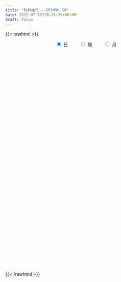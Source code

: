 ```yaml
---
title: "科林电气 - 603050.SH"
date: 2022-07-15T20:26:39+08:00
draft: false
---
```

{{< rawhtml >}}
    <div style="text-align: center">
        <label style="padding: 1rem;"><input style="margin-right: .5rem" type="radio" name="period" value="D" checked onclick="period_change(this)">日</label>
        <label style="padding: 1rem;"><input style="margin-right: .5rem" type="radio" name="period" value="W" onclick="period_change(this)">周</label>
        <label style="padding: 1rem;"><input style="margin-right: .5rem" type="radio" name="period" value="M" onclick="period_change(this)">月</label>
    </div>
    <div id="chart" style="height: 700px;"></div> 
    <script type="text/javascript">
        const D_v = [14383.18,17184.4,17953.8,19133.0,31863.88,33085.23,59910.41,66946.22,49342.99,67245.8,55746.05,59704.35,56961.35,52294.25,43184.21,38765.36,44011.73,38687.99,41803.37,49602.78,47431.64,26663.0,62049.38,72097.09,55267.2,64942.49,67748.2,60069.31,39795.36,47524.7,43836.2,33587.8,35492.0,38245.35,86496.8,42487.9,71642.6,61709.6,107699.96,96248.65,76905.76,47827.0,53606.73,57920.37,53060.6,68479.72,51240.93,58510.6,44390.2,48932.4,40726.4,43537.54,33837.74,69182.59,82451.2,30874.6,150534.94,84118.76,59853.45,59896.4,88152.4,63859.4,49288.6,36848.0,51119.0,25709.2,35263.75,25052.93,29026.33,31885.4,59111.65,48634.0,57133.2,53482.8,38226.25,43785.6,47966.44,45774.4,42034.94,117543.78,146648.76,116646.0,137088.86,96093.78,93923.25,121674.1,110019.1,72727.75,103616.68,82176.65,88777.84,52247.78,53655.88,28540.1,30498.0,39136.8,47919.8,27282.6,61042.2,52870.77,58037.86,47423.22,48757.47,63333.89,62312.6,36950.2,23621.2,23897.6,18576.6,21555.2,21266.6,19745.4,40169.6,15242.8,22010.0,21770.6,14937.39,24669.0,32423.6,16623.4,25589.75,26612.4,30537.2,26821.0,18502.2,36685.4,27012.0,19475.8,27787.75,27754.0,23865.0,29747.9,36554.8,29642.2,35783.11,28011.6,43188.8,30172.8,23249.3,29251.7,29321.9,24266.8,31071.1,36571.4,22185.38,23188.18,20355.0,29374.2,24074.27,22563.4,13186.0,22033.8,21405.0,15184.2,11207.0,13462.02,12370.32,18367.6,14509.0,23915.55,19248.0,19490.76,14177.4,15150.58,22190.2,18668.13,12563.0,17277.4,16292.0,19914.0,20981.07,24517.64,14774.5,22577.47,12971.98,26068.28,17703.0,12065.16,16675.2,18952.2,18945.34,22290.2,22669.4,15670.1,40443.4,29224.17,25881.58,22255.78,20978.07,43216.37,30064.87,29251.4,52146.8,32792.8,19637.2,18814.4,36021.16,49756.13,32165.55,43198.02,32946.75,49130.08,71760.33,36952.87,25086.0,17325.2,16765.07,20559.47,11727.17,12585.07,12801.17,14861.8,11894.67,22017.6,25954.6,25871.47,14359.21,14683.61,15601.21,19938.9,22403.95,16463.5,20376.2,12221.4,23122.96,53217.33,31688.52,15704.8,21351.72,32400.97,19020.4,21616.17,13755.0,24007.8,21839.87,18042.0,13881.13,29238.73,17609.4,37661.0,32221.0,64655.73,36901.4,27465.4,56286.7,33820.1,27459.2,35257.2,22048.8,52121.1,39062.8,30277.2,27895.6,40912.6,49312.8,64754.1,93837.6,59656.9,45428.0,33511.8,34247.6,68790.93,88016.63,83856.8,63057.55,56685.53,52599.4,66862.14,149985.64,214517.22,159240.15,147453.87,121974.62,82546.36,66371.25,75610.89,91257.49,242370.89,152484.1,105751.01,75205.92,68692.14,116299.8,72940.8,81811.81,65342.57,70391.27,104167.84,60512.36,54703.1,49139.18,76269.39,98839.6,91379.2,64448.2,48398.0,178549.35,166214.07,181734.37,270868.77,125045.6,126775.24,93340.6,125049.41,140033.94,95279.42,92482.8,96676.57,88845.29,68591.9,105079.99,239287.9,162393.6,129683.49,74328.7,70819.1,80646.57,66220.4,69348.5,217469.3,232485.98,153682.88,152243.06,135856.5,156727.89,148149.38,102838.2,118248.62,143728.63,109438.94,127640.4,103010.02,101898.62,232974.5,140364.6,87045.6,88757.67,264126.84,261066.67,187548.7,221585.38,282844.64,241263.2,169383.2,146821.6,246637.35,161875.2,114189.4,105738.32,84926.4,89687.4,63212.4,81142.59,75614.8,92709.4,65845.41,80440.6,110107.78,105511.26,143301.45,121917.6,69751.68,77811.05,55827.62,67527.85,72493.35,87020.3,208825.53,90942.75,86832.61,88309.26,76833.2,72643.6,92945.2,65342.38,75862.0,46381.0,76878.12,62135.6,40057.12,43818.0,46020.0,57761.22,45301.0,70214.2,39814.23,31328.0,38663.0,36692.2,33712.73,34490.8,30530.4,32368.2,61618.81,43765.58,39166.11,23225.9,23868.8,33969.6,32657.42,21958.92,29405.2,30846.13,42816.2,76533.2,34672.0,35535.0,41794.0,25845.0,41975.0,41312.8,25208.0,41653.0,44533.7,44179.0,29010.4,26859.8,39439.2,38789.81,36571.0,23411.81,27348.01,27400.0,33294.8,32955.0,22723.6,24313.6,21212.0,21035.0,25545.8,31299.0,21147.0,37966.0,29776.0,30697.0,26041.6,20826.0,16973.8,17709.0,15640.0,17854.0,23880.0,25449.8,19188.0,47307.4,29145.41,33632.81,36507.2,35370.0,27826.31,21774.35,16821.0,23454.0,28615.0,24341.0,23179.14,17993.6,16801.0,27152.2,32628.41,32290.4,18934.9,32044.0,26186.2,21512.0,18264.0,21906.4,27073.6,36142.2,26010.35,32024.38,48137.78,35229.0,39807.6,28515.6,29959.8,33971.2,26927.0,26290.0,40790.0,34098.0,29181.0,30212.0,51839.2,48179.4,40829.0,50373.9,51328.0,28923.8,27210.2,93109.0,251622.2,147347.82,115608.35,81625.5,63653.8,51649.0,87123.44,244743.3,223130.1]
const D_histogram = [0.0,-0.0082962963,-0.0047461433,0.0022247873,0.0154365331,0.0318321364,0.0684365826,0.0984019243,0.1249636,0.1521819359,0.1416621018,0.1555805522,0.150547033,0.1124956956,0.0586786262,0.025108936,0.03082135,0.0276001385,0.0137800454,0.0176223789,-0.0136551252,-0.0263455469,-0.0094298766,0.0117753545,0.0096418586,0.0255169749,0.0383874729,0.02180913,0.0131192464,-0.0074314364,-0.0381510597,-0.0422763951,-0.0645200479,-0.0885105115,-0.0655495945,-0.0461235421,-0.0094046429,0.0113607586,0.0484539621,0.0611791836,0.0444227998,0.0323012481,0.0357718861,-0.0003876624,-0.0020543199,0.0147996664,0.0142650162,0.0277159088,0.0274663747,0.0000730357,-0.0122651981,-0.025341441,-0.0215444246,-0.0245522871,-0.0833039869,-0.1009729794,-0.0387670902,0.001407173,0.0205578183,0.0318622695,0.0554526058,0.0483662195,0.0229516783,0.0096655476,-0.0463984102,-0.0751758335,-0.1202703998,-0.1410453509,-0.1643120095,-0.1403211737,-0.0780754254,-0.0293988528,0.0146698893,0.0484015275,0.0622883046,0.0469123559,0.0585665721,0.0538713451,0.0518154845,0.0539563078,0.1114609895,0.0957371637,0.1221513921,0.1158779539,0.0515288525,0.0714593936,0.0932293417,0.0828896574,0.0853243872,0.0507714034,0.0349359718,0.0060557671,-0.0569420984,-0.0836470037,-0.1096261565,-0.1367295747,-0.1245146219,-0.1129010989,-0.0720217141,-0.0396667557,-0.0461692664,-0.0485010125,-0.0492621797,-0.0935591231,-0.1441009659,-0.1891973022,-0.1942618952,-0.1977778229,-0.1862862813,-0.1585462272,-0.1357546269,-0.1118445694,-0.1284371013,-0.1284100245,-0.1310765555,-0.1101039647,-0.0987758347,-0.1053485545,-0.0893713315,-0.0688285712,-0.0252844028,-0.0167734975,0.0140436762,0.0214565996,0.038013403,0.0082927068,-0.0099659473,-0.0136787859,0.00726746,0.0546802976,0.0713994308,0.0499722205,0.0024540909,-0.0385102836,-0.0890861143,-0.1147521337,-0.1557451759,-0.1629976965,-0.1400543217,-0.1226807978,-0.0966659501,-0.0797800177,-0.0495357903,-0.0085623329,0.0102041981,0.0319137738,0.0580862629,0.082360741,0.0822873519,0.064854959,0.0590063018,0.0318722661,0.0004048546,-0.026386392,-0.0366567716,-0.0110613646,0.0159140046,0.0544292986,0.091652737,0.1233535493,0.1419918104,0.1498656876,0.1387511422,0.1383376046,0.15199575,0.154266043,0.1540334477,0.1480641503,0.1480473011,0.1424903117,0.1040712867,0.0506608235,0.0313817206,0.0433690832,0.0429557611,0.0666025241,0.0764966839,0.0758016055,0.0670567145,0.0682500053,0.0499271807,0.0234096348,-0.0113747019,-0.0188586466,0.0071584849,-0.0008135724,0.00032467,-0.0152235191,-0.0359134445,-0.0120727619,0.0027186996,-0.0093649571,0.0153300336,0.0183516642,0.0107795096,0.0103414613,0.0252233285,0.0373826212,0.0483891975,0.0573478251,0.0720806245,0.0971540786,0.0665462483,0.0344001404,-0.0041233261,-0.0324897794,-0.0401654139,-0.0688400678,-0.0854038915,-0.087570336,-0.0797614463,-0.0601841832,-0.0456070116,-0.024613186,0.005101631,0.0163770867,0.0129139968,0.0246158914,-0.0014335272,0.0038309209,0.0175885887,0.0193157617,0.0050715916,-0.0050462537,-0.0305430256,0.0059266162,0.0174071648,0.0183271199,0.0150906094,0.0106605286,0.0018612161,-0.0117723205,-0.0168453282,-0.0130575496,-0.028135515,-0.0471636818,-0.0503320055,-0.0286008186,-0.0172259874,-0.0020503424,0.0096113068,0.0356679915,0.0342002616,0.0224996964,0.038132655,0.0348916042,0.0403327185,0.0042515925,-0.0087480561,0.014480549,0.0266186271,0.0330229402,0.0341460967,0.043947779,0.0400678845,0.0583571889,0.0703046551,0.0608980431,0.060797602,0.0459751314,0.0245119395,0.0414372221,0.0603821326,0.0935020462,0.0767595455,0.0313814987,-0.0309138397,-0.0194280921,0.0588042185,0.1203918737,0.1450696985,0.224122764,0.2049669361,0.1649978235,0.1092352945,0.0768804311,0.1481481079,0.1213847736,0.1153522515,0.0483382346,-0.0266915703,-0.0950933743,-0.1772364087,-0.1937208954,-0.1645553201,-0.1385635017,-0.1175221825,-0.0768063684,-0.0589034803,-0.0509981252,-0.0573153266,-0.1135666408,-0.0638909674,-0.0421782067,-0.0607321498,-0.068951895,0.0281728851,0.0419419993,0.1526195129,0.1589816022,0.1216011242,0.1325145353,0.095604121,0.1140368026,0.1640167501,0.1554712107,0.0828950554,-0.0536402175,-0.0806707744,-0.1408496607,-0.0689962428,0.0303107392,-0.0371392956,-0.1582638366,-0.2373971773,-0.2427640358,-0.2355223829,-0.1921410034,-0.0481720592,0.0926936753,0.2393349349,0.2530900078,0.277983182,0.2351668444,0.0661043373,-0.07318122,-0.1282607141,-0.1286581421,-0.1519037362,-0.1706745572,-0.1431480195,-0.1662156443,-0.1874977959,-0.1371947796,-0.1196526828,-0.1405221379,-0.1355514954,-0.0147808448,0.1059033286,0.2110309879,0.3955044967,0.4608707996,0.521134476,0.5119498987,0.4074970036,0.3972119313,0.3147570492,0.2468320989,0.155912671,0.069669603,-0.060972508,-0.1518288544,-0.257949907,-0.365573091,-0.3623636364,-0.3694390323,-0.3262264755,-0.2325944894,-0.1589638664,-0.0554185206,-0.0213878771,-0.0352156041,-0.1056764903,-0.1387763323,-0.1891653827,-0.1662699174,-0.2150487176,-0.3605875449,-0.4166472311,-0.4580453019,-0.4238601358,-0.3877992056,-0.3713525594,-0.3806172486,-0.3612481192,-0.3458218771,-0.3086367191,-0.2418285869,-0.1734442508,-0.1308740216,-0.1006732982,-0.050223133,0.0001779515,0.03258952,0.0034508379,-0.0110544084,-0.0079439969,-0.0271225644,-0.011979171,-0.0194859874,-0.011395459,0.0252183357,0.0630550653,0.1327163127,0.1468945229,0.119475403,0.1022486445,0.0914420938,0.1073538696,0.1134063065,0.1235523489,0.1399179474,0.1277343748,0.1490584165,0.1324909084,0.136136245,0.1206785692,0.113566237,0.107331368,0.0819452122,0.0367649426,-0.0006683186,-0.0587236639,-0.1035529726,-0.0915576954,-0.0737221277,-0.0963889327,-0.1513302153,-0.1492470002,-0.1316126286,-0.1061318977,-0.0634253574,-0.0228652045,0.025762698,0.0321670716,0.0353100478,0.0355254279,0.0210500545,0.0325391856,0.0468623896,0.0397680984,0.0412289968,0.0064000889,-0.0353234788,-0.0905879373,-0.0944383207,-0.1001078088,-0.0885231607,-0.085036601,-0.0604494798,-0.0263407628,-0.0052228626,-0.0188695516,-0.0197242601,-0.0839472259,-0.1485922892,-0.144680425,-0.1212862529,-0.061741984,0.002801716,0.0441147307,0.0813644915,0.1260546997,0.1517185682,0.1784440187,0.1919017898,0.199091658,0.2027986045,0.2151531593,0.2324280204,0.249436977,0.2552464652,0.211668561,0.2110515462,0.1916023592,0.1660378026,0.1395164832,0.1255931446,0.1340494947,0.1347243493,0.1403902983,0.1268695668,0.105571673,0.0579388738,0.0440280497,0.0199735538,-0.0034797566,-0.0304242763,-0.0293572504,-0.0081694479,0.0168794681,0.0289569919,0.0283761159,0.0517358077,0.0632314479,0.0793077257,0.1010606146,0.0637358762,0.0428860908,0.031443191,0.1081111447,0.1476714305,0.121357832,0.1320779356,0.098776678,0.0847148001,0.0251817834,0.07359068,0.1161124673,0.1862739843]
const D_fast = [0.0,-0.0103703704,-0.0080067532,-0.0004796257,0.0165912533,0.0409448907,0.0946584825,0.1492243054,0.2070268811,0.272290701,0.2971863923,0.3499999808,0.3826032199,0.3726758063,0.3335283934,0.3062359372,0.3196536888,0.3233325119,0.3129574302,0.3212053584,0.286514073,0.2672372645,0.2817954657,0.3059445354,0.3062215041,0.3284758642,0.3509432304,0.33981717,0.334407098,0.3119985561,0.2717411679,0.2570467337,0.2186730689,0.1725549774,0.1791284958,0.1870236626,0.2213914012,0.2449969924,0.2942036864,0.3222237038,0.3165730199,0.3125267802,0.3249403898,0.2886839256,0.2865036882,0.3070575911,0.310089195,0.3304690647,0.3370861243,0.3097110443,0.2943065109,0.2748949078,0.273305818,0.2641598837,0.1845821872,0.1416699499,0.1941840665,0.234710123,0.2590002228,0.2782702415,0.3157237291,0.3207288978,0.3010522761,0.2901825323,0.2225189719,0.1749475902,0.0997854241,0.0437491352,-0.0205955257,-0.0316849834,0.0110419085,0.0523687679,0.1001049823,0.1459370024,0.1753958557,0.1717479959,0.1980438552,0.2068164645,0.217714475,0.2333443753,0.3187143043,0.3269247694,0.3838768458,0.4065728961,0.3551060079,0.3929013973,0.4379786809,0.4483614109,0.4721272375,0.4502671046,0.4431656659,0.415799403,0.3385660129,0.2909493567,0.2375636647,0.1762778529,0.1573641501,0.1407523984,0.1636263548,0.1860646242,0.1680197969,0.1535627977,0.1404860856,0.0727993614,-0.0137677229,-0.1061633847,-0.1597934515,-0.2127538349,-0.2478338636,-0.2597303664,-0.2708774227,-0.2749285076,-0.3236303148,-0.3557057442,-0.391141414,-0.3976948145,-0.4110606431,-0.4439705015,-0.4503361114,-0.4470004939,-0.4097774261,-0.4054598953,-0.3711318025,-0.3583547292,-0.3322945751,-0.3599420946,-0.3806922355,-0.3878247706,-0.3650616597,-0.3039787476,-0.2694097567,-0.2783439119,-0.3252485188,-0.3758404642,-0.4486878235,-0.5030418763,-0.5829712125,-0.6309731572,-0.6430433629,-0.6563400383,-0.6544916782,-0.6575507502,-0.6396904704,-0.6008575963,-0.5795400157,-0.5498519966,-0.5091579417,-0.4642932783,-0.4437948295,-0.4450134826,-0.4361105643,-0.4552765336,-0.4866427314,-0.520030576,-0.5394651485,-0.5166350826,-0.4856812123,-0.4335585936,-0.373421971,-0.3108827713,-0.2567465577,-0.2114062586,-0.1878330184,-0.1536621548,-0.1020050719,-0.0611682682,-0.0228925016,0.0081542386,0.0451492147,0.0752148032,0.0628135999,0.0220683426,0.0106346699,0.0334643032,0.0437899214,0.0840873154,0.1131056462,0.1313609692,0.1393802568,0.157636049,0.1517950195,0.1311298823,0.0935018701,0.0813032637,0.1091100164,0.1009345661,0.102153976,0.0827999071,0.0531316206,0.0739541127,0.0894252491,0.0750003532,0.1035278523,0.1111373989,0.1062601217,0.1084074388,0.129595138,0.151100086,0.1742039617,0.1974995456,0.2302525012,0.2796144749,0.2656432067,0.2420971338,0.2025428359,0.1660539377,0.1483369497,0.1024522789,0.0645374823,0.0404784538,0.0283469819,0.0328781992,0.036053618,0.050894147,0.0818843717,0.0972540991,0.0970195084,0.1148753759,0.0884675755,0.0946897539,0.1128445688,0.1194006822,0.10642441,0.0950450013,0.061912473,0.0998637688,0.1156961086,0.1211978437,0.1217339855,0.1199690369,0.1116350284,0.0950584117,0.085774072,0.0862974631,0.064185619,0.0333665318,0.0176152066,0.0321961889,0.0392645233,0.0539275827,0.0679920585,0.1029657412,0.1100480767,0.1039724356,0.1291385579,0.1346204081,0.150144702,0.1151264742,0.0999398116,0.1267885539,0.1455812887,0.1602413369,0.1699010176,0.1906896447,0.1968267212,0.2297053228,0.2592289529,0.2650468516,0.280145811,0.2768171233,0.2614819163,0.2887665044,0.3228069481,0.3793023732,0.3817497589,0.3442170867,0.2741932884,0.2808220129,0.3737553782,0.4654410019,0.5263862512,0.6614700078,0.6935559139,0.6948362572,0.6663825518,0.6532477962,0.7615525,0.7651353591,0.7879408999,0.7330114415,0.6513087441,0.5591335965,0.4326814599,0.3677667493,0.3557934946,0.3471444376,0.3388052112,0.3603194332,0.3634964512,0.358652275,0.338006242,0.2533632676,0.2870661991,0.2982344081,0.2644974276,0.2390397087,0.34320771,0.367462324,0.5162947159,0.5624022057,0.5554220087,0.5994640537,0.5864546696,0.6333965519,0.724380687,0.7547029502,0.7028505588,0.5529052314,0.5057069809,0.4103156794,0.4649200366,0.5718047035,0.4950698448,0.3343793447,0.1958967096,0.1298388422,0.0781998994,0.073546028,0.2054719575,0.3695111107,0.5759861041,0.653013679,0.7474026487,0.7633780221,0.6108415993,0.4532607371,0.3661160645,0.3335541009,0.2723325727,0.2108931125,0.2026326452,0.1380111094,0.0698545089,0.0858588303,0.0734877564,0.0174877668,-0.0114294646,0.1056459749,0.2528059804,0.4106913867,0.6940410196,0.8746250225,1.0651723179,1.1839752152,1.1813965711,1.2704144815,1.2666488618,1.2604319361,1.2084906761,1.1396650088,0.9937797707,0.8649662108,0.6943576814,0.4953412246,0.4079597702,0.3085246162,0.2701805541,0.3056639179,0.3395535743,0.4292442899,0.4579279641,0.4352963361,0.3384163273,0.2706224022,0.1729420062,0.1542699921,0.0517290126,-0.1839567009,-0.344178195,-0.5000875912,-0.571867459,-0.6327563303,-0.7091478239,-0.8135668253,-0.8845097257,-0.9555389528,-0.9955129746,-0.9891619892,-0.9641387157,-0.954286992,-0.9492545931,-0.9113602111,-0.8609146388,-0.8203556903,-0.8486316629,-0.8659005114,-0.8647760991,-0.8907353077,-0.8785867069,-0.8909650202,-0.8857233566,-0.842804978,-0.7892044821,-0.6863641565,-0.6354623155,-0.6330125847,-0.6246771821,-0.6126232093,-0.5698729661,-0.5354689526,-0.494434823,-0.4430897376,-0.4233397165,-0.3647510707,-0.3481958516,-0.3105164538,-0.2958044873,-0.2745252602,-0.2539272873,-0.25882714,-0.294816174,-0.3324165149,-0.4051527761,-0.475870328,-0.4867644746,-0.4873594388,-0.534123477,-0.6268973134,-0.6621258483,-0.6773946338,-0.6784468774,-0.6515966764,-0.6167528247,-0.5616842476,-0.5472381061,-0.535267618,-0.5261708809,-0.5353837407,-0.5157598132,-0.4897210118,-0.4868732784,-0.4751051308,-0.5083340165,-0.5588884539,-0.6367998968,-0.6642598603,-0.6949563006,-0.7055024427,-0.7232750333,-0.7138002819,-0.6862767556,-0.6664645711,-0.684828648,-0.6906144216,-0.7758241938,-0.8776173294,-0.9098755715,-0.9168029626,-0.8726941897,-0.8074500606,-0.7551083634,-0.6975174796,-0.6213135966,-0.5577200859,-0.4863836308,-0.4249504123,-0.3679876295,-0.3135810319,-0.2474381872,-0.1720563211,-0.0926881203,-0.0230670157,-0.0137277797,0.0384180921,0.0668694949,0.0828143889,0.0911721903,0.1086471379,0.1506158617,0.1849718036,0.2257353272,0.2439319873,0.2490270117,0.215878931,0.2129751193,0.1939140119,0.1695907623,0.1350401735,0.1287678869,0.1479133274,0.1771821104,0.1964988821,0.2030120351,0.2393056788,0.2666091811,0.3025123902,0.3495304328,0.3281396635,0.3180114008,0.3144292987,0.4181250386,0.494603182,0.4986290416,0.5423686291,0.5337615409,0.5408783631,0.4876407923,0.5544473588,0.625997263,0.7427272761]
const D_slow = [0.0,-0.0020740741,-0.0032606099,-0.0027044131,0.0011547202,0.0091127543,0.0262219,0.0508223811,0.0820632811,0.120108765,0.1555242905,0.1944194286,0.2320561868,0.2601801107,0.2748497673,0.2811270012,0.2888323388,0.2957323734,0.2991773847,0.3035829795,0.3001691982,0.2935828114,0.2912253423,0.2941691809,0.2965796455,0.3029588893,0.3125557575,0.31800804,0.3212878516,0.3194299925,0.3098922276,0.2993231288,0.2831931168,0.261065489,0.2446780903,0.2331472048,0.2307960441,0.2336362337,0.2457497243,0.2610445202,0.2721502201,0.2802255321,0.2891685037,0.2890715881,0.2885580081,0.2922579247,0.2958241787,0.3027531559,0.3096197496,0.3096380085,0.306571709,0.3002363488,0.2948502426,0.2887121708,0.2678861741,0.2426429293,0.2329511567,0.23330295,0.2384424045,0.2464079719,0.2602711234,0.2723626782,0.2781005978,0.2805169847,0.2689173821,0.2501234238,0.2200558238,0.1847944861,0.1437164837,0.1086361903,0.089117334,0.0817676207,0.0854350931,0.0975354749,0.1131075511,0.1248356401,0.1394772831,0.1529451194,0.1658989905,0.1793880674,0.2072533148,0.2311876057,0.2617254538,0.2906949422,0.3035771554,0.3214420038,0.3447493392,0.3654717535,0.3868028503,0.3994957012,0.4082296941,0.4097436359,0.3955081113,0.3745963604,0.3471898212,0.3130074276,0.2818787721,0.2536534974,0.2356480688,0.2257313799,0.2141890633,0.2020638102,0.1897482653,0.1663584845,0.130333243,0.0830339175,0.0344684437,-0.014976012,-0.0615475823,-0.1011841391,-0.1351227959,-0.1630839382,-0.1951932135,-0.2272957197,-0.2600648585,-0.2875908497,-0.3122848084,-0.338621947,-0.3609647799,-0.3781719227,-0.3844930234,-0.3886863978,-0.3851754787,-0.3798113288,-0.3703079781,-0.3682348014,-0.3707262882,-0.3741459847,-0.3723291197,-0.3586590453,-0.3408091876,-0.3283161324,-0.3277026097,-0.3373301806,-0.3596017092,-0.3882897426,-0.4272260366,-0.4679754607,-0.5029890411,-0.5336592406,-0.5578257281,-0.5777707325,-0.5901546801,-0.5922952633,-0.5897442138,-0.5817657704,-0.5672442046,-0.5466540194,-0.5260821814,-0.5098684416,-0.4951168662,-0.4871487997,-0.487047586,-0.493644184,-0.5028083769,-0.505573718,-0.5015952169,-0.4879878922,-0.465074708,-0.4342363207,-0.3987383681,-0.3612719462,-0.3265841606,-0.2919997595,-0.2540008219,-0.2154343112,-0.1769259493,-0.1399099117,-0.1028980864,-0.0672755085,-0.0412576868,-0.0285924809,-0.0207470508,-0.00990478,0.0008341603,0.0174847913,0.0366089623,0.0555593637,0.0723235423,0.0893860436,0.1018678388,0.1077202475,0.104876572,0.1001619104,0.1019515316,0.1017481385,0.101829306,0.0980234262,0.0890450651,0.0860268746,0.0867065495,0.0843653103,0.0881978187,0.0927857347,0.0954806121,0.0980659774,0.1043718096,0.1137174649,0.1258147642,0.1401517205,0.1581718766,0.1824603963,0.1990969584,0.2076969935,0.2066661619,0.1985437171,0.1885023636,0.1712923467,0.1499413738,0.1280487898,0.1081084282,0.0930623824,0.0816606295,0.075507333,0.0767827408,0.0808770124,0.0841055116,0.0902594845,0.0899011027,0.0908588329,0.0952559801,0.1000849205,0.1013528184,0.100091255,0.0924554986,0.0939371526,0.0982889438,0.1028707238,0.1066433761,0.1093085083,0.1097738123,0.1068307322,0.1026194001,0.0993550127,0.092321134,0.0805302135,0.0679472122,0.0607970075,0.0564905107,0.0559779251,0.0583807518,0.0672977496,0.0758478151,0.0814727392,0.0910059029,0.0997288039,0.1098119836,0.1108748817,0.1086878677,0.1123080049,0.1189626617,0.1272183967,0.1357549209,0.1467418657,0.1567588368,0.171348134,0.1889242978,0.2041488085,0.219348209,0.2308419919,0.2369699768,0.2473292823,0.2624248155,0.285800327,0.3049902134,0.312835588,0.3051071281,0.3002501051,0.3149511597,0.3450491281,0.3813165528,0.4373472438,0.4885889778,0.5298384337,0.5571472573,0.5763673651,0.6134043921,0.6437505855,0.6725886484,0.684673207,0.6780003144,0.6542269708,0.6099178686,0.5614876448,0.5203488148,0.4857079393,0.4563273937,0.4371258016,0.4223999315,0.4096504002,0.3953215686,0.3669299084,0.3509571665,0.3404126148,0.3252295774,0.3079916037,0.3150348249,0.3255203247,0.363675203,0.4034206035,0.4338208846,0.4669495184,0.4908505486,0.5193597493,0.5603639368,0.5992317395,0.6199555034,0.606545449,0.5863777554,0.5511653402,0.5339162795,0.5414939643,0.5322091404,0.4926431812,0.4332938869,0.372602878,0.3137222823,0.2656870314,0.2536440166,0.2768174354,0.3366511692,0.3999236711,0.4694194666,0.5282111777,0.544737262,0.5264419571,0.4943767785,0.462212243,0.424236309,0.3815676697,0.3457806648,0.3042267537,0.2573523047,0.2230536098,0.1931404391,0.1580099047,0.1241220308,0.1204268196,0.1469026518,0.1996603988,0.2985365229,0.4137542228,0.5440378418,0.6720253165,0.7738995674,0.8732025502,0.9518918125,1.0135998373,1.052578005,1.0699954058,1.0547522788,1.0167950652,0.9523075884,0.8609143157,0.7703234066,0.6779636485,0.5964070296,0.5382584073,0.4985174407,0.4846628105,0.4793158412,0.4705119402,0.4440928176,0.4093987346,0.3621073889,0.3205399095,0.2667777301,0.1766308439,0.0724690361,-0.0420422893,-0.1480073233,-0.2449571247,-0.3377952645,-0.4329495767,-0.5232616065,-0.6097170758,-0.6868762555,-0.7473334023,-0.790694465,-0.8234129704,-0.8485812949,-0.8611370781,-0.8610925903,-0.8529452103,-0.8520825008,-0.8548461029,-0.8568321021,-0.8636127432,-0.866607536,-0.8714790328,-0.8743278976,-0.8680233137,-0.8522595474,-0.8190804692,-0.7823568384,-0.7524879877,-0.7269258266,-0.7040653031,-0.6772268357,-0.6488752591,-0.6179871719,-0.583007685,-0.5510740913,-0.5138094872,-0.4806867601,-0.4466526988,-0.4164830565,-0.3880914973,-0.3612586553,-0.3407723522,-0.3315811166,-0.3317481962,-0.3464291122,-0.3723173553,-0.3952067792,-0.4136373111,-0.4377345443,-0.4755670981,-0.5128788482,-0.5457820053,-0.5723149797,-0.5881713191,-0.5938876202,-0.5874469457,-0.5794051778,-0.5705776658,-0.5616963088,-0.5564337952,-0.5482989988,-0.5365834014,-0.5266413768,-0.5163341276,-0.5147341054,-0.5235649751,-0.5462119594,-0.5698215396,-0.5948484918,-0.616979282,-0.6382384322,-0.6533508022,-0.6599359929,-0.6612417085,-0.6659590964,-0.6708901614,-0.6918769679,-0.7290250402,-0.7651951465,-0.7955167097,-0.8109522057,-0.8102517767,-0.799223094,-0.7788819712,-0.7473682962,-0.7094386542,-0.6648276495,-0.616852202,-0.5670792875,-0.5163796364,-0.4625913466,-0.4044843415,-0.3421250972,-0.2783134809,-0.2253963407,-0.1726334541,-0.1247328643,-0.0832234137,-0.0483442929,-0.0169460067,0.0165663669,0.0502474543,0.0853450289,0.1170624205,0.1434553388,0.1579400572,0.1689470696,0.1739404581,0.1730705189,0.1654644499,0.1581251373,0.1560827753,0.1603026423,0.1675418903,0.1746359193,0.1875698712,0.2033777332,0.2232046646,0.2484698182,0.2644037873,0.27512531,0.2829861077,0.3100138939,0.3469317515,0.3772712095,0.4102906934,0.4349848629,0.456163563,0.4624590088,0.4808566788,0.5098847957,0.5564532917]
const D_data = [['2020-06-24', 11.58, 11.53, 11.49, 11.68],['2020-06-29', 11.54, 11.4, 11.34, 11.54],['2020-06-30', 11.44, 11.53, 11.43, 11.58],['2020-07-01', 11.6, 11.6, 11.5, 11.65],['2020-07-02', 11.61, 11.74, 11.56, 11.76],['2020-07-03', 11.77, 11.88, 11.69, 11.88],['2020-07-06', 11.92, 12.32, 11.92, 12.38],['2020-07-07', 12.39, 12.49, 12.39, 12.8],['2020-07-08', 12.47, 12.7, 12.47, 12.76],['2020-07-09', 12.72, 12.98, 12.68, 13.02],['2020-07-10', 12.99, 12.69, 12.66, 13.0],['2020-07-13', 12.82, 13.15, 12.78, 13.17],['2020-07-14', 13.15, 13.09, 12.81, 13.38],['2020-07-15', 13.19, 12.7, 12.65, 13.19],['2020-07-16', 12.68, 12.36, 12.35, 12.88],['2020-07-17', 12.49, 12.45, 12.16, 12.6],['2020-07-20', 12.5, 12.93, 12.41, 12.95],['2020-07-21', 12.97, 12.89, 12.79, 13.08],['2020-07-22', 12.88, 12.77, 12.74, 13.01],['2020-07-23', 12.76, 13.02, 12.5, 13.03],['2020-07-24', 13.02, 12.55, 12.51, 13.19],['2020-07-27', 12.6, 12.69, 12.49, 12.78],['2020-07-28', 12.76, 13.1, 12.64, 13.13],['2020-07-29', 13.13, 13.3, 12.91, 13.38],['2020-07-30', 13.28, 13.11, 13.02, 13.31],['2020-07-31', 13.08, 13.43, 12.96, 13.47],['2020-08-03', 13.64, 13.54, 13.42, 13.73],['2020-08-04', 13.48, 13.23, 13.08, 13.49],['2020-08-05', 13.23, 13.32, 13.08, 13.41],['2020-08-06', 13.32, 13.14, 13.01, 13.4],['2020-08-07', 13.14, 12.9, 12.72, 13.25],['2020-08-10', 12.86, 13.15, 12.85, 13.24],['2020-08-11', 13.13, 12.85, 12.85, 13.24],['2020-08-12', 12.9, 12.68, 12.42, 12.9],['2020-08-13', 12.73, 13.24, 12.7, 13.6],['2020-08-14', 13.18, 13.3, 13.08, 13.36],['2020-08-17', 13.22, 13.68, 13.22, 13.72],['2020-08-18', 13.79, 13.67, 13.5, 13.97],['2020-08-19', 13.69, 14.09, 13.62, 14.56],['2020-08-20', 13.9, 14.0, 13.75, 14.5],['2020-08-21', 13.99, 13.7, 13.59, 14.19],['2020-08-24', 13.75, 13.75, 13.57, 14.0],['2020-08-25', 13.66, 13.99, 13.6, 14.03],['2020-08-26', 14.01, 13.46, 13.36, 14.01],['2020-08-27', 13.4, 13.83, 13.4, 13.93],['2020-08-28', 13.73, 14.15, 13.72, 14.15],['2020-08-31', 14.2, 14.03, 13.95, 14.4],['2020-09-01', 14.1, 14.3, 13.94, 14.45],['2020-09-02', 14.25, 14.23, 13.99, 14.35],['2020-09-03', 14.21, 13.87, 13.87, 14.31],['2020-09-04', 13.71, 13.99, 13.64, 14.18],['2020-09-07', 13.99, 13.94, 13.86, 14.34],['2020-09-08', 13.88, 14.15, 13.78, 14.24],['2020-09-09', 14.05, 14.09, 13.98, 14.45],['2020-09-10', 14.2, 13.22, 13.17, 14.25],['2020-09-11', 13.28, 13.49, 13.21, 13.52],['2020-09-14', 13.44, 14.59, 13.44, 14.84],['2020-09-15', 14.46, 14.61, 14.43, 14.85],['2020-09-16', 14.71, 14.55, 14.31, 14.84],['2020-09-17', 14.48, 14.59, 14.48, 15.08],['2020-09-18', 14.69, 14.91, 14.42, 15.05],['2020-09-21', 14.92, 14.65, 14.46, 15.06],['2020-09-22', 14.6, 14.4, 14.3, 14.81],['2020-09-23', 14.45, 14.5, 14.26, 14.66],['2020-09-24', 14.39, 13.8, 13.76, 14.43],['2020-09-25', 14.0, 13.9, 13.7, 14.02],['2020-09-28', 13.93, 13.45, 13.36, 13.97],['2020-09-29', 13.45, 13.5, 13.21, 13.63],['2020-09-30', 13.51, 13.25, 13.21, 13.64],['2020-10-09', 13.55, 13.74, 13.55, 13.83],['2020-10-12', 13.85, 14.38, 13.8, 14.45],['2020-10-13', 14.35, 14.48, 14.29, 14.64],['2020-10-14', 14.47, 14.68, 14.31, 14.82],['2020-10-15', 14.74, 14.8, 14.53, 14.86],['2020-10-16', 14.79, 14.74, 14.41, 14.95],['2020-10-19', 14.8, 14.43, 14.4, 14.96],['2020-10-20', 14.41, 14.82, 14.36, 14.86],['2020-10-21', 14.82, 14.7, 14.55, 14.97],['2020-10-22', 14.58, 14.78, 14.33, 14.84],['2020-10-23', 14.79, 14.9, 14.73, 15.64],['2020-10-26', 15.02, 15.85, 14.76, 15.85],['2020-10-27', 15.51, 15.16, 15.0, 15.68],['2020-10-28', 15.08, 15.84, 14.83, 15.97],['2020-10-29', 15.48, 15.62, 15.22, 15.78],['2020-10-30', 15.57, 14.81, 14.65, 15.57],['2020-11-02', 14.88, 15.84, 14.7, 15.97],['2020-11-03', 16.01, 16.09, 15.6, 16.19],['2020-11-04', 16.16, 15.84, 15.69, 16.25],['2020-11-05', 15.77, 16.1, 15.77, 16.44],['2020-11-06', 16.08, 15.66, 15.41, 16.1],['2020-11-09', 15.76, 15.85, 15.48, 15.95],['2020-11-10', 15.9, 15.64, 15.35, 15.9],['2020-11-11', 15.58, 15.0, 14.96, 15.65],['2020-11-12', 15.0, 15.21, 15.0, 15.29],['2020-11-13', 15.2, 15.05, 14.97, 15.2],['2020-11-16', 15.01, 14.84, 14.68, 15.1],['2020-11-17', 14.88, 15.23, 14.72, 15.36],['2020-11-18', 15.2, 15.23, 15.05, 15.34],['2020-11-19', 15.35, 15.7, 15.25, 15.75],['2020-11-20', 15.71, 15.78, 15.46, 15.84],['2020-11-23', 15.79, 15.36, 15.22, 15.79],['2020-11-24', 15.41, 15.38, 15.07, 15.66],['2020-11-25', 15.32, 15.38, 15.3, 15.76],['2020-11-26', 15.23, 14.68, 14.65, 15.23],['2020-11-27', 14.51, 14.27, 14.11, 14.72],['2020-11-30', 14.37, 13.96, 13.96, 14.39],['2020-12-01', 13.97, 14.18, 13.93, 14.24],['2020-12-02', 14.18, 14.02, 13.97, 14.18],['2020-12-03', 13.98, 14.07, 13.93, 14.16],['2020-12-04', 14.07, 14.23, 14.0, 14.38],['2020-12-07', 14.24, 14.17, 14.17, 14.45],['2020-12-08', 14.17, 14.19, 14.03, 14.4],['2020-12-09', 14.21, 13.58, 13.56, 14.28],['2020-12-10', 13.48, 13.61, 13.4, 13.79],['2020-12-11', 13.6, 13.43, 13.21, 13.78],['2020-12-14', 13.5, 13.64, 13.3, 13.65],['2020-12-15', 13.55, 13.48, 13.3, 13.65],['2020-12-16', 13.42, 13.14, 13.05, 13.48],['2020-12-17', 13.13, 13.32, 12.05, 13.38],['2020-12-18', 13.29, 13.36, 13.23, 13.44],['2020-12-21', 13.36, 13.73, 13.24, 13.75],['2020-12-22', 13.8, 13.36, 13.3, 13.85],['2020-12-23', 13.36, 13.69, 13.31, 13.9],['2020-12-24', 13.83, 13.46, 13.37, 13.83],['2020-12-25', 13.38, 13.61, 13.33, 13.66],['2020-12-28', 13.48, 12.96, 12.95, 13.58],['2020-12-29', 12.96, 12.92, 12.61, 13.15],['2020-12-30', 12.9, 12.98, 12.83, 13.14],['2020-12-31', 13.01, 13.28, 13.01, 13.31],['2021-01-04', 13.37, 13.77, 13.31, 13.82],['2021-01-05', 13.67, 13.56, 13.53, 13.81],['2021-01-06', 13.57, 13.07, 13.04, 13.64],['2021-01-07', 13.07, 12.53, 12.46, 13.13],['2021-01-08', 12.59, 12.31, 12.06, 12.74],['2021-01-11', 12.41, 11.84, 11.74, 12.43],['2021-01-12', 11.83, 11.81, 11.64, 12.08],['2021-01-13', 11.66, 11.27, 11.2, 11.74],['2021-01-14', 11.28, 11.37, 10.96, 11.41],['2021-01-15', 11.33, 11.6, 11.28, 11.65],['2021-01-18', 11.64, 11.46, 11.44, 11.79],['2021-01-19', 11.53, 11.52, 11.39, 11.65],['2021-01-20', 11.56, 11.37, 11.27, 11.64],['2021-01-21', 11.39, 11.53, 11.25, 11.69],['2021-01-22', 11.49, 11.75, 11.28, 11.84],['2021-01-25', 11.68, 11.55, 11.36, 11.7],['2021-01-26', 11.42, 11.63, 11.32, 11.81],['2021-01-27', 11.63, 11.77, 11.49, 11.82],['2021-01-28', 11.69, 11.86, 11.65, 12.17],['2021-01-29', 11.86, 11.61, 11.41, 11.99],['2021-02-01', 11.59, 11.33, 11.24, 11.7],['2021-02-02', 11.32, 11.39, 11.15, 11.43],['2021-02-03', 11.4, 11.0, 10.97, 11.4],['2021-02-04', 11.05, 10.73, 10.56, 11.12],['2021-02-05', 10.73, 10.55, 10.46, 10.94],['2021-02-08', 10.55, 10.56, 10.42, 10.67],['2021-02-09', 10.5, 10.96, 10.5, 10.96],['2021-02-10', 10.95, 11.05, 10.83, 11.16],['2021-02-18', 11.08, 11.33, 11.06, 11.46],['2021-02-19', 11.33, 11.51, 11.26, 11.55],['2021-02-22', 11.54, 11.65, 11.41, 11.88],['2021-02-23', 11.55, 11.67, 11.45, 11.77],['2021-02-24', 11.68, 11.67, 11.53, 11.88],['2021-02-25', 11.66, 11.49, 11.45, 11.67],['2021-02-26', 11.41, 11.66, 11.35, 11.75],['2021-03-01', 11.79, 11.95, 11.75, 11.97],['2021-03-02', 12.04, 11.94, 11.88, 12.16],['2021-03-03', 11.95, 12.01, 11.82, 12.09],['2021-03-04', 11.91, 12.02, 11.88, 12.13],['2021-03-05', 12.02, 12.18, 11.91, 12.3],['2021-03-08', 12.25, 12.2, 12.2, 12.45],['2021-03-09', 12.25, 11.76, 11.62, 12.27],['2021-03-10', 11.78, 11.38, 11.37, 11.98],['2021-03-11', 11.41, 11.64, 11.22, 11.7],['2021-03-12', 11.69, 12.04, 11.53, 12.14],['2021-03-15', 11.99, 11.95, 11.8, 12.12],['2021-03-16', 11.95, 12.36, 11.95, 12.46],['2021-03-17', 12.42, 12.34, 12.17, 12.43],['2021-03-18', 12.34, 12.3, 12.19, 12.39],['2021-03-19', 12.23, 12.24, 12.18, 12.53],['2021-03-22', 12.37, 12.41, 12.25, 12.51],['2021-03-23', 12.53, 12.18, 12.12, 12.61],['2021-03-24', 12.19, 12.0, 11.89, 12.34],['2021-03-25', 11.95, 11.75, 11.7, 12.0],['2021-03-26', 11.75, 11.98, 11.72, 12.15],['2021-03-29', 12.17, 12.46, 12.02, 12.46],['2021-03-30', 12.45, 12.1, 12.0, 12.45],['2021-03-31', 12.1, 12.21, 11.99, 12.44],['2021-04-01', 12.26, 11.97, 11.95, 12.39],['2021-04-02', 11.76, 11.8, 11.61, 11.86],['2021-04-06', 11.8, 12.36, 11.7, 12.43],['2021-04-07', 12.54, 12.36, 12.25, 12.54],['2021-04-08', 12.47, 12.04, 12.04, 12.47],['2021-04-09', 11.99, 12.55, 11.94, 12.88],['2021-04-12', 12.53, 12.38, 12.34, 12.68],['2021-04-13', 12.5, 12.26, 12.23, 12.5],['2021-04-14', 12.27, 12.35, 12.27, 12.53],['2021-04-15', 12.34, 12.61, 12.24, 12.78],['2021-04-16', 12.44, 12.69, 12.32, 12.84],['2021-04-19', 12.68, 12.79, 12.66, 12.91],['2021-04-20', 12.79, 12.88, 12.76, 13.2],['2021-04-21', 12.87, 13.09, 12.62, 13.13],['2021-04-22', 12.99, 13.42, 12.96, 13.42],['2021-04-23', 13.52, 12.8, 12.79, 13.61],['2021-04-26', 12.76, 12.68, 12.49, 12.83],['2021-04-27', 12.59, 12.45, 12.22, 12.64],['2021-04-28', 12.32, 12.41, 12.28, 12.55],['2021-04-29', 12.41, 12.57, 12.3, 12.69],['2021-04-30', 12.54, 12.19, 12.14, 12.57],['2021-05-06', 12.14, 12.18, 12.11, 12.32],['2021-05-07', 12.2, 12.26, 12.13, 12.36],['2021-05-10', 12.2, 12.35, 12.15, 12.35],['2021-05-11', 12.3, 12.53, 12.23, 12.55],['2021-05-12', 12.46, 12.53, 12.4, 12.6],['2021-05-13', 12.52, 12.69, 12.46, 12.74],['2021-05-14', 12.69, 12.94, 12.59, 13.01],['2021-05-17', 12.88, 12.84, 12.73, 13.06],['2021-05-18', 12.85, 12.7, 12.66, 12.91],['2021-05-19', 12.75, 12.94, 12.73, 12.99],['2021-05-20', 12.72, 12.45, 12.41, 12.78],['2021-05-21', 12.54, 12.8, 12.53, 13.08],['2021-05-24', 12.62, 12.98, 12.62, 13.05],['2021-05-25', 13.0, 12.9, 12.81, 13.02],['2021-05-26', 12.86, 12.69, 12.65, 12.88],['2021-05-27', 12.66, 12.69, 12.61, 12.75],['2021-05-28', 12.69, 12.4, 12.31, 12.75],['2021-05-31', 12.49, 13.21, 12.36, 13.22],['2021-06-01', 13.2, 13.05, 12.9, 13.22],['2021-06-02', 13.06, 12.98, 12.89, 13.12],['2021-06-03', 13.04, 12.95, 12.92, 13.14],['2021-06-04', 12.95, 12.94, 12.88, 13.29],['2021-06-07', 12.92, 12.87, 12.75, 12.98],['2021-06-08', 12.87, 12.76, 12.61, 12.92],['2021-06-09', 12.69, 12.82, 12.65, 12.86],['2021-06-10', 12.84, 12.93, 12.77, 13.07],['2021-06-11', 12.92, 12.66, 12.66, 13.07],['2021-06-15', 12.66, 12.5, 12.44, 12.77],['2021-06-16', 12.5, 12.61, 12.48, 12.65],['2021-06-17', 12.61, 12.95, 12.54, 13.1],['2021-06-18', 12.95, 12.9, 12.73, 12.97],['2021-06-21', 12.81, 13.02, 12.81, 13.25],['2021-06-22', 13.0, 13.06, 12.96, 13.18],['2021-06-23', 13.17, 13.37, 13.11, 13.44],['2021-06-24', 13.38, 13.13, 13.04, 13.38],['2021-06-25', 13.06, 13.0, 12.94, 13.21],['2021-06-28', 12.98, 13.39, 12.97, 13.51],['2021-06-29', 13.36, 13.23, 13.1, 13.45],['2021-06-30', 13.15, 13.39, 13.07, 13.4],['2021-07-01', 13.29, 12.82, 12.82, 13.39],['2021-07-02', 12.75, 12.99, 12.67, 13.05],['2021-07-05', 13.03, 13.49, 13.03, 13.67],['2021-07-06', 13.45, 13.48, 13.28, 13.6],['2021-07-07', 13.68, 13.5, 13.34, 13.68],['2021-07-08', 13.5, 13.5, 13.3, 13.58],['2021-07-09', 13.42, 13.69, 13.25, 13.72],['2021-07-12', 13.7, 13.59, 13.58, 13.87],['2021-07-13', 13.59, 13.97, 13.41, 14.01],['2021-07-14', 13.9, 14.05, 13.81, 14.55],['2021-07-15', 13.96, 13.87, 13.56, 14.22],['2021-07-16', 13.75, 14.04, 13.72, 14.2],['2021-07-19', 13.99, 13.89, 13.7, 14.08],['2021-07-20', 13.67, 13.77, 13.54, 13.86],['2021-07-21', 13.78, 14.3, 13.75, 14.3],['2021-07-22', 14.52, 14.5, 14.12, 14.81],['2021-07-23', 14.3, 14.92, 14.22, 14.94],['2021-07-26', 14.85, 14.45, 14.27, 14.86],['2021-07-27', 14.45, 14.01, 14.01, 14.72],['2021-07-28', 13.86, 13.55, 13.25, 14.06],['2021-07-29', 13.7, 14.36, 13.68, 14.46],['2021-07-30', 14.7, 15.5, 14.36, 15.69],['2021-08-02', 15.91, 15.79, 15.62, 16.8],['2021-08-03', 15.5, 15.72, 15.5, 16.64],['2021-08-04', 15.66, 16.89, 15.6, 17.12],['2021-08-05', 16.9, 16.06, 15.91, 16.98],['2021-08-06', 16.05, 15.86, 15.44, 16.2],['2021-08-09', 15.8, 15.59, 15.16, 15.86],['2021-08-10', 15.48, 15.8, 15.48, 16.26],['2021-08-11', 15.8, 17.38, 15.8, 17.38],['2021-08-12', 18.25, 16.47, 16.45, 18.25],['2021-08-13', 16.66, 16.83, 16.27, 17.02],['2021-08-16', 16.81, 16.03, 15.93, 16.98],['2021-08-17', 16.0, 15.65, 15.55, 16.29],['2021-08-18', 15.49, 15.39, 15.19, 15.86],['2021-08-19', 14.9, 14.79, 14.25, 14.98],['2021-08-20', 14.7, 15.28, 14.42, 15.33],['2021-08-23', 15.16, 15.82, 15.08, 15.95],['2021-08-24', 15.82, 15.88, 15.8, 16.21],['2021-08-25', 15.88, 15.91, 15.47, 15.95],['2021-08-26', 16.02, 16.31, 15.95, 16.68],['2021-08-27', 16.3, 16.19, 16.06, 16.48],['2021-08-30', 16.0, 16.15, 15.78, 16.35],['2021-08-31', 16.08, 15.99, 15.66, 16.15],['2021-09-01', 16.21, 15.18, 15.08, 16.47],['2021-09-02', 15.14, 16.47, 15.0, 16.5],['2021-09-03', 16.62, 16.32, 15.98, 16.88],['2021-09-06', 16.32, 15.83, 15.6, 16.48],['2021-09-07', 15.83, 15.88, 15.65, 15.98],['2021-09-08', 15.91, 17.47, 15.82, 17.47],['2021-09-09', 17.5, 16.8, 16.68, 17.76],['2021-09-10', 17.17, 18.48, 16.93, 18.48],['2021-09-13', 19.24, 17.67, 17.41, 19.35],['2021-09-14', 17.8, 17.21, 16.87, 17.84],['2021-09-15', 17.21, 17.91, 17.04, 18.35],['2021-09-16', 17.87, 17.4, 17.38, 18.34],['2021-09-17', 17.44, 18.2, 17.16, 18.36],['2021-09-22', 17.87, 18.97, 17.85, 19.16],['2021-09-23', 19.11, 18.56, 18.38, 19.2],['2021-09-24', 18.32, 17.72, 17.54, 18.5],['2021-09-27', 17.86, 16.45, 16.02, 18.04],['2021-09-28', 16.67, 17.41, 16.63, 17.88],['2021-09-29', 17.41, 16.75, 16.72, 17.75],['2021-09-30', 16.99, 18.43, 16.88, 18.43],['2021-10-08', 19.65, 19.3, 18.84, 20.27],['2021-10-11', 19.3, 17.37, 17.37, 19.5],['2021-10-12', 16.58, 16.18, 16.08, 17.04],['2021-10-13', 16.37, 16.07, 15.57, 16.45],['2021-10-14', 16.0, 16.63, 15.65, 16.74],['2021-10-15', 16.55, 16.65, 16.2, 17.05],['2021-10-18', 16.8, 17.11, 16.63, 17.18],['2021-10-19', 17.2, 18.82, 17.18, 18.82],['2021-10-20', 18.86, 19.61, 18.17, 19.8],['2021-10-21', 19.6, 20.64, 19.22, 21.37],['2021-10-22', 20.72, 19.66, 19.58, 20.89],['2021-10-25', 20.47, 20.18, 19.24, 20.59],['2021-10-26', 20.4, 19.56, 19.42, 20.48],['2021-10-27', 17.65, 17.6, 17.6, 18.14],['2021-10-28', 17.41, 17.21, 16.88, 17.59],['2021-10-29', 17.3, 17.73, 17.02, 17.92],['2021-11-01', 17.73, 18.23, 17.12, 18.29],['2021-11-02', 18.03, 17.83, 17.37, 18.65],['2021-11-03', 18.02, 17.7, 17.2, 18.88],['2021-11-04', 17.88, 18.23, 17.72, 18.39],['2021-11-05', 18.23, 17.53, 17.44, 18.55],['2021-11-08', 17.17, 17.33, 16.2, 17.5],['2021-11-09', 17.6, 18.21, 17.6, 19.06],['2021-11-10', 18.26, 17.91, 17.38, 18.44],['2021-11-11', 17.93, 17.34, 17.24, 18.1],['2021-11-12', 17.1, 17.53, 16.76, 17.69],['2021-11-15', 17.5, 19.28, 17.49, 19.28],['2021-11-16', 19.38, 19.99, 19.0, 20.38],['2021-11-17', 19.8, 20.56, 19.69, 20.86],['2021-11-18', 20.94, 22.62, 20.91, 22.62],['2021-11-19', 23.45, 22.2, 21.53, 23.46],['2021-11-22', 22.2, 22.94, 22.1, 24.2],['2021-11-23', 22.07, 22.71, 21.8, 23.89],['2021-11-24', 23.07, 21.68, 21.5, 23.45],['2021-11-25', 21.99, 22.99, 21.18, 23.85],['2021-11-26', 22.9, 22.25, 21.65, 23.18],['2021-11-29', 22.11, 22.39, 21.39, 22.65],['2021-11-30', 22.3, 21.98, 21.75, 22.85],['2021-12-01', 21.73, 21.8, 21.3, 22.21],['2021-12-02', 21.93, 20.81, 20.75, 21.99],['2021-12-03', 20.93, 20.77, 20.53, 21.04],['2021-12-06', 20.75, 20.02, 19.98, 20.84],['2021-12-07', 20.13, 19.3, 19.13, 20.21],['2021-12-08', 19.35, 20.23, 19.35, 20.53],['2021-12-09', 20.15, 19.9, 19.58, 20.23],['2021-12-10', 19.79, 20.44, 19.4, 20.66],['2021-12-13', 20.44, 21.3, 19.94, 21.8],['2021-12-14', 21.05, 21.42, 21.01, 22.19],['2021-12-15', 21.39, 22.26, 20.92, 22.87],['2021-12-16', 22.2, 21.8, 21.61, 22.75],['2021-12-17', 21.72, 21.3, 21.2, 22.37],['2021-12-20', 20.84, 20.37, 20.21, 21.56],['2021-12-21', 20.69, 20.52, 20.19, 21.01],['2021-12-22', 20.66, 20.0, 19.97, 20.66],['2021-12-23', 20.2, 20.75, 19.72, 20.93],['2021-12-24', 20.78, 19.67, 19.46, 21.12],['2021-12-27', 19.26, 17.73, 17.7, 20.3],['2021-12-28', 17.84, 18.01, 17.72, 18.6],['2021-12-29', 18.02, 17.58, 17.39, 18.1],['2021-12-30', 17.45, 18.14, 17.41, 18.47],['2021-12-31', 18.2, 18.0, 17.8, 18.58],['2022-01-04', 18.0, 17.55, 17.4, 18.08],['2022-01-05', 17.55, 16.89, 16.65, 17.66],['2022-01-06', 16.81, 16.91, 16.7, 17.17],['2022-01-07', 16.92, 16.59, 16.3, 17.05],['2022-01-10', 16.51, 16.65, 16.1, 16.8],['2022-01-11', 17.05, 16.98, 16.74, 17.18],['2022-01-12', 17.2, 17.09, 16.91, 17.44],['2022-01-13', 17.0, 16.83, 16.72, 17.17],['2022-01-14', 16.64, 16.66, 16.59, 17.14],['2022-01-17', 16.67, 16.95, 16.66, 17.09],['2022-01-18', 16.91, 17.08, 16.75, 17.18],['2022-01-19', 16.97, 16.97, 16.84, 17.17],['2022-01-20', 16.97, 16.1, 16.1, 16.98],['2022-01-21', 16.11, 16.04, 15.82, 16.25],['2022-01-24', 15.95, 16.1, 15.9, 16.38],['2022-01-25', 16.02, 15.64, 15.57, 16.19],['2022-01-26', 15.69, 15.92, 15.55, 15.93],['2022-01-27', 15.86, 15.52, 15.41, 16.02],['2022-01-28', 15.54, 15.58, 15.0, 15.82],['2022-02-07', 15.81, 15.94, 15.7, 16.06],['2022-02-08', 15.99, 16.07, 15.68, 16.12],['2022-02-09', 16.11, 16.72, 15.97, 16.72],['2022-02-10', 16.73, 16.25, 16.13, 16.77],['2022-02-11', 16.25, 15.69, 15.58, 16.29],['2022-02-14', 15.58, 15.68, 15.36, 15.85],['2022-02-15', 15.7, 15.66, 15.42, 15.8],['2022-02-16', 15.72, 15.99, 15.72, 16.11],['2022-02-17', 16.05, 15.92, 15.89, 16.23],['2022-02-18', 15.94, 16.02, 15.73, 16.04],['2022-02-21', 16.02, 16.19, 15.83, 16.26],['2022-02-22', 16.15, 15.87, 15.76, 16.2],['2022-02-23', 15.98, 16.35, 15.95, 16.44],['2022-02-24', 16.25, 15.93, 15.7, 16.75],['2022-02-25', 16.17, 16.19, 16.03, 16.43],['2022-02-28', 16.14, 15.96, 15.72, 16.17],['2022-03-01', 16.02, 16.04, 15.95, 16.38],['2022-03-02', 16.01, 16.05, 15.86, 16.12],['2022-03-03', 16.11, 15.75, 15.66, 16.21],['2022-03-04', 15.63, 15.31, 15.24, 15.75],['2022-03-07', 15.15, 15.15, 15.02, 15.42],['2022-03-08', 15.15, 14.56, 14.35, 15.24],['2022-03-09', 14.57, 14.33, 13.64, 14.74],['2022-03-10', 14.68, 14.82, 14.5, 14.95],['2022-03-11', 14.65, 14.85, 14.42, 14.87],['2022-03-14', 14.83, 14.2, 14.2, 14.84],['2022-03-15', 14.08, 13.42, 13.4, 14.19],['2022-03-16', 13.69, 13.8, 13.13, 13.95],['2022-03-17', 13.95, 13.86, 13.79, 14.15],['2022-03-18', 13.79, 13.9, 13.74, 13.98],['2022-03-21', 13.85, 14.15, 13.8, 14.19],['2022-03-22', 14.15, 14.23, 14.02, 14.29],['2022-03-23', 14.28, 14.49, 14.2, 14.59],['2022-03-24', 14.38, 14.05, 14.0, 14.38],['2022-03-25', 14.0, 13.98, 13.93, 14.21],['2022-03-28', 13.81, 13.9, 13.63, 14.04],['2022-03-29', 14.03, 13.62, 13.53, 14.05],['2022-03-30', 13.74, 13.88, 13.7, 13.95],['2022-03-31', 13.92, 13.94, 13.82, 13.99],['2022-04-01', 13.93, 13.65, 13.5, 13.93],['2022-04-06', 13.56, 13.7, 13.5, 13.8],['2022-04-07', 13.68, 13.1, 13.05, 13.7],['2022-04-08', 13.1, 12.72, 12.6, 13.18],['2022-04-11', 12.6, 12.16, 12.15, 12.69],['2022-04-12', 12.09, 12.49, 12.07, 12.51],['2022-04-13', 12.49, 12.28, 12.22, 12.5],['2022-04-14', 12.35, 12.35, 12.32, 12.48],['2022-04-15', 12.37, 12.13, 12.0, 12.45],['2022-04-18', 12.13, 12.32, 11.95, 12.33],['2022-04-19', 12.36, 12.47, 12.28, 12.68],['2022-04-20', 12.58, 12.35, 12.15, 12.62],['2022-04-21', 12.33, 11.83, 11.82, 12.35],['2022-04-22', 11.84, 11.84, 11.64, 12.0],['2022-04-25', 11.69, 10.73, 10.67, 11.69],['2022-04-26', 10.77, 10.18, 10.12, 10.84],['2022-04-27', 9.95, 10.65, 9.88, 10.68],['2022-04-28', 10.72, 10.75, 10.57, 11.09],['2022-04-29', 10.83, 11.24, 10.83, 11.33],['2022-05-05', 11.24, 11.5, 11.1, 11.6],['2022-05-06', 11.26, 11.4, 11.09, 11.6],['2022-05-09', 11.4, 11.5, 11.35, 11.65],['2022-05-10', 11.27, 11.79, 11.25, 11.83],['2022-05-11', 11.93, 11.75, 11.72, 12.08],['2022-05-12', 11.67, 11.94, 11.63, 11.98],['2022-05-13', 11.97, 11.94, 11.8, 12.04],['2022-05-16', 12.07, 11.99, 11.89, 12.16],['2022-05-17', 12.05, 12.06, 11.82, 12.11],['2022-05-18', 12.14, 12.31, 12.07, 12.39],['2022-05-19', 12.15, 12.57, 12.08, 12.65],['2022-05-20', 12.54, 12.8, 12.45, 12.82],['2022-05-23', 12.8, 12.88, 12.7, 12.93],['2022-05-24', 13.0, 12.31, 12.31, 13.0],['2022-05-25', 12.26, 12.87, 12.26, 12.88],['2022-05-26', 12.89, 12.72, 12.53, 12.94],['2022-05-27', 12.74, 12.65, 12.4, 12.85],['2022-05-30', 12.79, 12.61, 12.29, 12.79],['2022-05-31', 12.65, 12.76, 12.52, 12.84],['2022-06-01', 12.7, 13.13, 12.56, 13.2],['2022-06-02', 13.1, 13.17, 12.85, 13.17],['2022-06-06', 13.17, 13.37, 13.14, 13.42],['2022-06-07', 13.48, 13.23, 13.12, 13.94],['2022-06-08', 13.21, 13.15, 12.82, 13.42],['2022-06-09', 13.32, 12.72, 12.58, 13.32],['2022-06-10', 12.75, 13.04, 12.73, 13.12],['2022-06-13', 12.78, 12.86, 12.61, 13.08],['2022-06-14', 12.86, 12.77, 12.22, 12.87],['2022-06-15', 12.8, 12.6, 12.6, 12.98],['2022-06-16', 12.45, 12.88, 12.45, 13.05],['2022-06-17', 12.88, 13.2, 12.7, 13.3],['2022-06-20', 13.0, 13.4, 12.98, 13.47],['2022-06-21', 13.5, 13.38, 13.15, 13.5],['2022-06-22', 13.14, 13.3, 13.14, 13.56],['2022-06-23', 13.37, 13.72, 13.23, 13.72],['2022-06-24', 14.01, 13.74, 13.68, 14.18],['2022-06-27', 13.99, 13.96, 13.61, 14.02],['2022-06-28', 13.95, 14.24, 13.7, 14.31],['2022-06-29', 14.2, 13.56, 13.55, 14.37],['2022-06-30', 13.63, 13.69, 13.47, 13.82],['2022-07-01', 13.69, 13.79, 13.69, 14.01],['2022-07-04', 13.79, 15.17, 13.48, 15.17],['2022-07-05', 15.48, 15.17, 14.8, 16.69],['2022-07-06', 15.09, 14.54, 14.25, 15.19],['2022-07-07', 14.54, 15.12, 14.2, 15.26],['2022-07-08', 15.0, 14.66, 14.5, 15.42],['2022-07-11', 14.7, 14.91, 14.35, 14.95],['2022-07-12', 14.7, 14.25, 14.24, 14.9],['2022-07-13', 14.2, 15.68, 14.19, 15.68],['2022-07-14', 16.15, 16.0, 15.35, 16.59],['2022-07-15', 15.78, 16.85, 15.51, 17.35]]
const W_v = [76.74,677.65,7837.49,251010.57,716617.1800000001,874587.0,500969.23,251878.09,340008.08,230093.07,258738.66,333962.58,286388.73,292128.19,156687.46,125815.43,200578.61,124632.6,147599.93,121678.77,343049.74,212588.24,468828.34,163602.52,138684.27,160216.26,139508.47,84658.1,94372.59,89255.48,170575.23,110862.3,89172.38,89179.66,93141.69,68934.6,73828.29,317106.0,278464.62,264841.2,225115.68,403920.3099999999,132287.95,56274.2,50217.94,121729.6,261952.73,170947.75,138410.07,160064.3,119803.97,233496.72,164649.17,96881.35,37952.61,113652.39,164847.2,175708.46,130955.98,66574.15,62976.67,54186.33,47734.83,60737.9,84025.79,54187.69,119931.49,56773.45,52726.43,58107.1,50769.15,539416.71,375242.14,292416.98,290319.73,135072.75,136601.05,82430.98,108126.15,98527.71,124340.71,224375.22,215694.96,84714.66,118142.58,172094.45,286410.85,417037.5800000001,580655.97,535826.4300000001,345915.1200000001,202973.13,241444.39,213380.17,283370.84,365187.03,403036.04,533467.59,286697.63,207171.3,269536.8,182477.73,177635.63,129650.33,74000.19,108957.0,196642.32,112023.85,103877.88,77442.99,94286.51,191941.83,83934.42,90416.68,54174.19,47593.06,37526.56,36230.84,44890.8,43420.6,237977.6,125423.97,148379.87,201651.74,139350.65,147423.68,18338.85,69254.45,98250.2,110312.66,97841.52,49421.46,48643.11,53823.11,33363.4,51000.07,56062.14,81934.81,71299.84,113442.5,747028.38,447241.59,218669.14,272377.94,467546.91,458268.04,497782.79,428575.36,616544.0599999999,857239.8099999999,935636.25,315735.8,273077.29,395218.39,365306.04,244082.25,225842.08,259803.45,186774.99,142812.4,161379.12,123681.75,176279.39,64452.49,119220.31,299191.47,250909.52,221537.51,281019.16,258973.77,236309.85,414206.5700000001,280894.42,243800.53,259883.67,442555.9500000001,226824.2,89343.01,31885.4,256587.9,297105.16,590400.65,490214.28,253719.6,228252.17,279865.04,124600.8,118434.4,110423.99,128062.55,110960.95,147563.9,160405.61,150482.9,119177.03,94372.4,37039.34,32876.6,91982.29,86990.73,102764.68,85483.62,98527.24,138783.0,154679.44,157021.69,229200.73,116688.61,24312.24,87529.84,90454.4,94588.01,154363.34,100239.24,78771.26,198904.53,174872.0,190269.3,312989.4,308423.76,389190.26,725732.22,628094.62,438889.67,382225.85,370330.47,639343.99,741079.62,327796.16,359193.75,239287.9,517871.46,739207.0599999999,695815.03,602066.61,651040.99,1217172.23,965980.55,457753.92,395752.8,550589.77,360680.17,551743.35,306793.18,269269.84,259110.65,174886.73,207449.1,135680.64,214272.73,186461.8,184584.1,165071.62,143721.41,123405.4,88889.0,112247.4,102011.8,181962.82,49600.66,116410.14,126865.61,116941.1,111132.55,183714.36,157938.0,193509.6,198664.9,689312.87,670299.64]
const W_histogram = [0.0,0.5769116809,1.8380508989,3.3996763159,4.0204393826,4.2063417399,3.9197454281,3.2033253802,2.369008599,1.4742443551,0.8506192131,0.3849336999,0.2408874596,-0.2931690915,-0.949838442,-1.4591466217,-1.6182381479,-1.7557526416,-1.662401563,-1.5428775859,-1.2335613053,-1.0682172861,-0.8193794026,-0.6761667709,-1.1392781688,-1.447559408,-1.6737977489,-1.731468394,-1.8060643732,-1.7249741873,-1.7482860632,-1.9052186977,-1.8397719346,-1.7733021955,-1.587571336,-1.4704158162,-1.2879893666,-0.9028012379,-0.6313841952,-0.3796099022,-0.1333352217,-0.2598545603,-0.4704959636,-0.509236101,-0.4223623184,-0.2986381807,-0.0331776767,0.0679639367,0.0536367959,0.183268584,0.2721115531,0.3684019865,0.2490456296,0.1699702601,0.1524471067,0.1887528873,0.2660368355,0.3432875722,0.2784774822,0.2250301894,0.1337687126,0.0207325228,-0.0094522624,-0.0448157632,-0.0221187977,-0.0094805975,0.0345026548,-0.0159328466,-0.0239505881,-0.0591518223,-0.0666531824,0.100105628,0.1514137002,0.2077349864,0.2535617069,0.268770577,0.1657378894,0.1225287586,0.1219925837,0.1575257017,0.1866411973,0.2576458239,0.2555080204,0.2421553866,0.2819101644,0.3126581459,0.3335218409,0.4363192895,0.5189939384,0.5414195144,0.4700657106,0.4434338267,0.3577879884,0.3383831275,0.348617463,0.4041777742,0.3860345604,0.3919660815,0.4424153487,0.4086244601,0.4090273564,0.3329060291,0.3262860647,0.1905238734,-0.0080123483,-0.1716505939,-0.2227594407,-0.3099164982,-0.3084552745,-0.3503789522,-0.3328980132,-0.25536669,-0.221536787,-0.1710560385,-0.1704693496,-0.158039677,-0.1442220209,-0.1375881566,-0.1731435424,-0.1078012104,-0.03855734,-0.0240168967,0.0346629067,0.1178533098,0.1811444135,0.187389028,0.1679725605,0.1541670529,0.1314871831,0.1347667441,0.0715133063,0.0328906174,-0.0387602488,-0.0653650035,-0.0755937924,-0.0550664638,-0.0353576646,-0.0069036582,0.007048681,0.0417966648,0.1955139977,0.250007532,0.256113822,0.1888684296,0.1821268843,0.2043118043,0.1242977794,0.2055858969,0.2709261548,0.3158460969,0.2440604173,0.124668958,0.0305532714,0.0126653795,0.0262336694,0.0210945988,-0.0300101015,-0.0656962947,-0.1279886003,-0.1746819755,-0.165994529,-0.1711739562,-0.18948863,-0.1986898376,-0.1725257556,-0.0958176131,-0.0582407597,-0.0253297326,0.0527671037,0.0649883919,0.0944818082,0.1330396231,0.1781452219,0.185655531,0.1470869858,0.2038536077,0.1618571188,0.0827648044,0.0571311942,0.0987650154,0.1265463025,0.1279459081,0.1724336066,0.148029168,0.1669020747,0.0685790635,-0.0043901636,-0.106134381,-0.1737518086,-0.1956169402,-0.2242276071,-0.2958986713,-0.3735350371,-0.395105959,-0.3980119596,-0.4468719127,-0.4213995264,-0.3522646263,-0.2783676675,-0.1811127514,-0.1160226491,-0.052542515,-0.0226355816,-0.0101824466,0.050051807,0.0980339077,0.1336833264,0.1134806482,0.1024673816,0.1364864247,0.1443059482,0.118372713,0.1323621742,0.118008893,0.1195595716,0.1217902816,0.1170327569,0.1531883394,0.1904067999,0.2597297848,0.3258039623,0.3715956736,0.4403560839,0.3580841222,0.3416361347,0.3167511339,0.4167104073,0.4330147558,0.3822806561,0.3672594462,0.384783588,0.1962727051,0.2492657441,0.1350233938,0.0320467269,-0.0457801291,0.1943690738,0.3259498788,0.2842005008,0.2087422564,0.1915788475,0.0525106166,-0.1583473974,-0.3861948329,-0.5174164109,-0.6240508129,-0.6980513334,-0.7097512711,-0.6661315277,-0.5988176766,-0.5858252415,-0.5794228695,-0.6074366776,-0.5884366858,-0.5657894419,-0.5790444266,-0.5910896195,-0.5812525975,-0.5766745834,-0.5258170183,-0.4231692092,-0.2720551056,-0.1623206904,-0.0411469251,0.0394569748,0.1088242716,0.1915150145,0.2465146933,0.3330436031,0.518278678]
const W_fast = [0.0,0.7211396011,2.4417915439,4.8533360399,6.4792089522,7.7166967445,8.4100367897,8.4944480869,8.2523834554,7.7261803003,7.3152099616,6.9457578733,6.8619334979,6.2545846739,5.3604557129,4.4863608778,3.9227098147,3.3462571605,3.0240078484,2.757812429,2.7587383832,2.6570280809,2.7010211138,2.6751920528,1.9272611126,1.2570900215,0.6124022433,0.1218644998,-0.4042475728,-0.7544009337,-1.2147843254,-1.8480216343,-2.2425178549,-2.6193736647,-2.8305356391,-3.0809840733,-3.2205549654,-3.0610671462,-2.9474961523,-2.7906243348,-2.5776834598,-2.7691664384,-3.0974318327,-3.2634809954,-3.2821977924,-3.2331331998,-2.975967115,-2.8578345174,-2.8587524592,-2.6833035252,-2.5264326677,-2.3380417377,-2.3951366872,-2.4317194916,-2.4111308684,-2.327636866,-2.1838437089,-2.0207710792,-2.0159617986,-2.013151544,-2.0709708427,-2.1788239018,-2.2113717526,-2.2579391941,-2.2407719282,-2.2305038773,-2.1778949613,-2.2323136744,-2.2463190629,-2.2963082526,-2.3204729084,-2.128687691,-2.0395261937,-1.9312711609,-1.8220540137,-1.7396524993,-1.8012507146,-1.8138276557,-1.7838656847,-1.7089511413,-1.6331753463,-1.4977592637,-1.4360200621,-1.3888338493,-1.2786015305,-1.1696890125,-1.0654448573,-0.8535675863,-0.6411444527,-0.4833639982,-0.4372013743,-0.3529748015,-0.3491736427,-0.2839827218,-0.1865940206,-0.0299892658,0.0483761605,0.1522992021,0.3133523064,0.3817175328,0.4843772682,0.4914824481,0.566434,0.4783027771,0.2777634682,0.0712125741,-0.0355861329,-0.2002223149,-0.2758749098,-0.4053933256,-0.4711368898,-0.4574472391,-0.4790015329,-0.471284794,-0.5133154425,-0.5403956891,-0.5626335383,-0.5903967132,-0.6692379845,-0.6308459551,-0.5712414197,-0.5627052006,-0.4953596706,-0.38270594,-0.2741287329,-0.2210368614,-0.1984601888,-0.1737239332,-0.1635320072,-0.1265607602,-0.1719358714,-0.2023359059,-0.2836768343,-0.3266228399,-0.3557500769,-0.3489893642,-0.3381199812,-0.3113918894,-0.2956773799,-0.25048023,-0.0478843976,0.0691110197,0.1392457653,0.1192174803,0.158007656,0.231270527,0.182330947,0.3150155388,0.4480873353,0.5719688017,0.5611982263,0.4729740066,0.3864966378,0.3717750908,0.391901798,0.3920363772,0.3334291515,0.2813188846,0.1870294289,0.0966655599,0.0638543741,0.0158814579,-0.0498053735,-0.1086790405,-0.1256463973,-0.0728926582,-0.0498759946,-0.0232974007,0.0679912116,0.0964595977,0.1495734661,0.2213911867,0.3110330911,0.3649572829,0.3631604841,0.470890508,0.4693582987,0.4109571855,0.3996063739,0.4659314488,0.5253493115,0.5587353942,0.6463314943,0.6589343477,0.7195327731,0.6383545278,0.5642877597,0.4360099471,0.3249545674,0.2541852007,0.169517632,0.0238719,-0.1471482251,-0.2674956367,-0.3699046272,-0.5304825585,-0.6103600538,-0.6292913102,-0.6249862683,-0.57300954,-0.5369251001,-0.4865805947,-0.4623325566,-0.4524250333,-0.379677828,-0.3071872504,-0.238117,-0.2299495162,-0.2153459375,-0.1472052882,-0.1033092776,-0.0996493346,-0.0525693298,-0.0374203878,-0.0059798163,0.0266984641,0.0511991286,0.125651796,0.2104719565,0.3447273876,0.4922525557,0.6309431853,0.8097926167,0.8170416855,0.8860027316,0.9403055144,1.1444423896,1.269000427,1.3138364913,1.390630143,1.5043501818,1.3649074751,1.4802169502,1.3997304484,1.3047654632,1.2154935749,1.5042350462,1.7173033209,1.7466040681,1.7233313878,1.7540626908,1.6281221141,1.3776772506,1.0532811069,0.7927054262,0.530058321,0.2815449671,0.0924072116,-0.0305059269,-0.1128964949,-0.2463603702,-0.3848137155,-0.5646866931,-0.6927958727,-0.8115959892,-0.9696120807,-1.1294296785,-1.2649058057,-1.4044964376,-1.4850931271,-1.4882376202,-1.405137293,-1.3359830504,-1.2250960164,-1.1346278728,-1.0380545081,-0.9074850115,-0.7908566594,-0.6210668489,-0.3062621045]
const W_slow = [0.0,0.1442279202,0.603740645,1.4536597239,2.4587695696,3.5103550046,4.4902913616,5.2911227067,5.8833748564,6.2519359452,6.4645907485,6.5608241734,6.6210460383,6.5477537654,6.3102941549,5.9455074995,5.5409479626,5.1020098021,4.6864094114,4.3006900149,3.9922996886,3.725245367,3.5204005164,3.3513588237,3.0665392815,2.7046494295,2.2861999922,1.8533328937,1.4018168004,0.9705732536,0.5335017378,0.0571970634,-0.4027459203,-0.8460714691,-1.2429643031,-1.6105682572,-1.9325655988,-2.1582659083,-2.3161119571,-2.4110144326,-2.4443482381,-2.5093118781,-2.6269358691,-2.7542448943,-2.8598354739,-2.9344950191,-2.9427894383,-2.9257984541,-2.9123892551,-2.8665721091,-2.7985442208,-2.7064437242,-2.6441823168,-2.6016897518,-2.5635779751,-2.5163897533,-2.4498805444,-2.3640586514,-2.2944392808,-2.2381817335,-2.2047395553,-2.1995564246,-2.2019194902,-2.213123431,-2.2186531304,-2.2210232798,-2.2123976161,-2.2163808278,-2.2223684748,-2.2371564304,-2.253819726,-2.228793319,-2.1909398939,-2.1390061473,-2.0756157206,-2.0084230763,-1.966988604,-1.9363564143,-1.9058582684,-1.866476843,-1.8198165436,-1.7554050877,-1.6915280826,-1.6309892359,-1.5605116948,-1.4823471584,-1.3989666981,-1.2898868758,-1.1601383912,-1.0247835126,-0.9072670849,-0.7964086282,-0.7069616311,-0.6223658493,-0.5352114835,-0.43416704,-0.3376583999,-0.2396668795,-0.1290630423,-0.0269069273,0.0753499118,0.1585764191,0.2401479352,0.2877789036,0.2857758165,0.2428631681,0.1871733079,0.1096941833,0.0325803647,-0.0550143734,-0.1382388767,-0.2020805491,-0.2574647459,-0.3002287555,-0.3428460929,-0.3823560121,-0.4184115174,-0.4528085565,-0.4960944421,-0.5230447447,-0.5326840797,-0.5386883039,-0.5300225772,-0.5005592498,-0.4552731464,-0.4084258894,-0.3664327493,-0.3278909861,-0.2950191903,-0.2613275043,-0.2434491777,-0.2352265233,-0.2449165855,-0.2612578364,-0.2801562845,-0.2939229005,-0.3027623166,-0.3044882312,-0.3027260609,-0.2922768947,-0.2433983953,-0.1808965123,-0.1168680568,-0.0696509494,-0.0241192283,0.0269587228,0.0580331676,0.1094296419,0.1771611805,0.2561227048,0.3171378091,0.3483050486,0.3559433664,0.3591097113,0.3656681287,0.3709417784,0.363439253,0.3470151793,0.3150180292,0.2713475354,0.2298489031,0.187055414,0.1396832565,0.0900107971,0.0468793582,0.022924955,0.008364765,0.0020323319,0.0152241078,0.0314712058,0.0550916579,0.0883515636,0.1328878691,0.1793017519,0.2160734983,0.2670369002,0.3075011799,0.3281923811,0.3424751796,0.3671664335,0.3988030091,0.4307894861,0.4738978877,0.5109051797,0.5526306984,0.5697754643,0.5686779234,0.5421443281,0.498706376,0.4498021409,0.3937452391,0.3197705713,0.226386812,0.1276103223,0.0281073324,-0.0836106458,-0.1889605274,-0.277026684,-0.3466186008,-0.3918967887,-0.4209024509,-0.4340380797,-0.4396969751,-0.4422425867,-0.429729635,-0.4052211581,-0.3718003265,-0.3434301644,-0.317813319,-0.2836917128,-0.2476152258,-0.2180220476,-0.184931504,-0.1554292808,-0.1255393879,-0.0950918175,-0.0658336283,-0.0275365434,0.0200651566,0.0849976028,0.1664485934,0.2593475117,0.3694365327,0.4589575633,0.5443665969,0.6235543804,0.7277319823,0.8359856712,0.9315558352,1.0233706968,1.1195665938,1.1686347701,1.2309512061,1.2647070545,1.2727187363,1.261273704,1.3098659724,1.3913534421,1.4624035673,1.5145891314,1.5624838433,1.5756114974,1.5360246481,1.4394759399,1.3101218371,1.1541091339,0.9795963005,0.8021584828,0.6356256008,0.4859211817,0.3394648713,0.1946091539,0.0427499845,-0.1043591869,-0.2458065474,-0.390567654,-0.5383400589,-0.6836532083,-0.8278218541,-0.9592761087,-1.065068411,-1.1330821874,-1.17366236,-1.1839490913,-1.1740848476,-1.1468787797,-1.0990000261,-1.0373713527,-0.954110452,-0.8245407825]
const W_data = [['2017-04-14', 12.35, 14.82, 12.35, 14.82],['2017-04-21', 16.3, 23.86, 16.3, 23.86],['2017-04-28', 26.25, 38.45, 26.25, 38.45],['2017-05-05', 42.3, 52.13, 42.3, 56.01],['2017-05-12', 57.34, 49.52, 41.92, 57.34],['2017-05-19', 51.51, 49.99, 47.51, 60.96],['2017-05-26', 48.5, 47.63, 42.53, 51.98],['2017-06-02', 49.2, 43.08, 41.92, 50.78],['2017-06-09', 43.3, 40.43, 38.59, 44.39],['2017-06-16', 39.65, 37.39, 36.67, 39.97],['2017-06-23', 37.18, 38.51, 36.06, 39.67],['2017-06-30', 38.15, 38.96, 37.31, 42.36],['2017-07-07', 39.12, 42.53, 38.7, 43.76],['2017-07-14', 42.1, 36.72, 36.65, 42.87],['2017-07-21', 35.88, 32.37, 31.77, 35.88],['2017-07-28', 32.0, 30.96, 30.62, 32.81],['2017-08-04', 30.71, 33.12, 30.66, 35.66],['2017-08-11', 33.14, 31.99, 30.88, 34.69],['2017-08-18', 32.5, 34.09, 32.13, 35.4],['2017-08-25', 33.87, 34.35, 33.0, 34.46],['2017-09-01', 34.5, 37.37, 34.5, 39.45],['2017-09-08', 36.8, 36.48, 35.81, 38.5],['2017-09-15', 36.55, 38.41, 36.51, 41.38],['2017-09-22', 38.4, 38.04, 37.2, 38.79],['2017-09-29', 38.28, 29.3, 28.36, 38.68],['2017-10-13', 29.5, 28.52, 27.01, 29.95],['2017-10-20', 28.45, 27.2, 26.7, 30.35],['2017-10-27', 27.3, 27.47, 27.0, 28.35],['2017-11-03', 27.0, 25.71, 25.51, 27.39],['2017-11-10', 25.97, 26.43, 25.52, 26.88],['2017-11-17', 26.55, 23.99, 23.99, 28.6],['2017-11-24', 23.7, 20.4, 20.21, 23.7],['2017-12-01', 20.41, 21.41, 20.0, 21.52],['2017-12-08', 21.41, 20.24, 18.91, 21.42],['2017-12-15', 20.24, 20.92, 19.16, 21.2],['2017-12-22', 20.63, 19.45, 19.16, 20.7],['2017-12-29', 19.6, 19.72, 18.93, 20.47],['2018-01-05', 19.65, 22.63, 19.64, 24.3],['2018-01-12', 22.25, 22.05, 21.5, 23.71],['2018-01-19', 21.81, 22.48, 21.66, 24.24],['2018-01-26', 22.59, 23.21, 22.11, 24.96],['2018-02-02', 22.23, 18.35, 18.0, 25.39],['2018-02-09', 18.25, 15.72, 15.3, 18.3],['2018-02-14', 15.9, 16.42, 15.84, 17.28],['2018-02-23', 16.6, 17.35, 16.42, 18.22],['2018-03-02', 17.5, 17.68, 17.01, 18.2],['2018-03-09', 17.68, 19.96, 17.51, 20.85],['2018-03-16', 19.59, 18.49, 18.1, 19.96],['2018-03-23', 18.5, 16.91, 16.91, 19.5],['2018-03-30', 16.42, 18.71, 15.5, 19.46],['2018-04-04', 18.45, 18.57, 18.0, 19.45],['2018-04-13', 18.53, 19.03, 17.0, 19.96],['2018-04-20', 18.61, 16.13, 16.0, 18.77],['2018-04-27', 16.5, 15.89, 15.77, 16.86],['2018-05-04', 15.96, 16.16, 15.3, 16.35],['2018-05-11', 16.16, 16.66, 16.16, 17.25],['2018-05-18', 16.56, 17.31, 16.56, 18.87],['2018-05-25', 16.55, 17.63, 16.47, 17.7],['2018-06-01', 18.17, 15.8, 15.51, 18.49],['2018-06-08', 16.13, 15.5, 15.36, 16.15],['2018-06-15', 15.52, 14.46, 14.33, 15.64],['2018-06-22', 14.2, 13.38, 12.58, 14.2],['2018-06-29', 13.48, 13.72, 12.91, 13.73],['2018-07-06', 13.73, 13.14, 12.69, 13.83],['2018-07-13', 13.03, 13.49, 12.78, 14.09],['2018-07-20', 13.48, 13.13, 12.82, 13.73],['2018-07-27', 13.11, 13.37, 12.9, 14.0],['2018-08-03', 13.38, 11.86, 11.72, 13.48],['2018-08-10', 11.88, 11.9, 11.22, 11.95],['2018-08-17', 11.72, 11.09, 11.05, 12.25],['2018-08-24', 11.06, 10.95, 10.79, 11.33],['2018-08-31', 10.99, 13.26, 10.99, 15.0],['2018-09-07', 12.73, 12.19, 12.05, 12.95],['2018-09-14', 12.3, 12.38, 11.28, 12.95],['2018-09-21', 12.2, 12.41, 11.61, 12.97],['2018-09-28', 12.3, 12.11, 11.8, 12.82],['2018-10-12', 11.88, 10.28, 9.75, 11.88],['2018-10-19', 10.36, 10.47, 9.89, 10.57],['2018-10-26', 10.6, 10.71, 10.29, 11.14],['2018-11-02', 10.69, 11.1, 10.33, 11.13],['2018-11-09', 11.07, 11.07, 10.94, 11.7],['2018-11-16', 11.08, 11.79, 10.95, 12.19],['2018-11-23', 11.8, 11.02, 11.02, 12.61],['2018-11-30', 11.01, 10.8, 10.5, 11.33],['2018-12-07', 11.05, 11.52, 11.0, 11.8],['2018-12-14', 11.39, 11.62, 10.97, 11.85],['2018-12-21', 11.49, 11.69, 11.25, 12.39],['2018-12-28', 11.77, 13.17, 10.83, 13.2],['2019-01-04', 14.0, 13.63, 12.67, 14.49],['2019-01-11', 13.4, 13.43, 13.03, 14.38],['2019-01-18', 13.45, 12.39, 12.24, 13.86],['2019-01-25', 12.47, 12.93, 12.23, 13.35],['2019-02-01', 12.92, 12.1, 11.42, 13.41],['2019-02-15', 12.07, 12.83, 12.01, 12.95],['2019-02-22', 12.85, 13.37, 12.79, 13.49],['2019-03-01', 13.5, 14.35, 13.3, 15.0],['2019-03-08', 14.34, 13.79, 13.68, 15.1],['2019-03-15', 14.42, 14.33, 14.08, 16.69],['2019-03-22', 14.45, 15.35, 14.23, 15.36],['2019-03-29', 14.98, 14.67, 14.08, 15.26],['2019-04-04', 14.8, 15.34, 14.71, 15.87],['2019-04-12', 15.35, 14.49, 14.34, 15.42],['2019-04-19', 14.69, 15.43, 14.3, 15.48],['2019-04-26', 15.38, 13.67, 13.61, 15.4],['2019-04-30', 13.15, 12.09, 11.84, 13.39],['2019-05-10', 11.83, 11.51, 10.91, 11.83],['2019-05-17', 11.47, 12.21, 11.29, 12.85],['2019-05-24', 11.75, 11.19, 11.07, 11.98],['2019-05-31', 11.1, 11.83, 11.04, 12.51],['2019-06-06', 11.74, 10.91, 10.91, 11.98],['2019-06-14', 11.18, 11.3, 11.03, 11.71],['2019-06-21', 11.38, 12.05, 11.22, 12.21],['2019-06-28', 12.05, 11.58, 11.5, 12.06],['2019-07-05', 11.73, 11.82, 11.66, 12.15],['2019-07-12', 11.82, 11.15, 11.08, 11.83],['2019-07-19', 11.16, 11.15, 10.94, 11.36],['2019-07-26', 11.24, 11.06, 10.76, 11.24],['2019-08-02', 11.02, 10.85, 10.78, 11.19],['2019-08-09', 10.85, 10.05, 9.99, 10.86],['2019-08-16', 10.04, 11.21, 9.9, 11.21],['2019-08-23', 11.5, 11.49, 11.35, 11.95],['2019-08-30', 11.18, 10.93, 10.89, 11.42],['2019-09-06', 10.9, 11.61, 10.9, 11.98],['2019-09-12', 11.7, 12.29, 11.61, 12.77],['2019-09-20', 12.33, 12.49, 11.7, 12.65],['2019-09-27', 12.47, 12.05, 11.84, 12.75],['2019-09-30', 12.12, 11.78, 11.77, 12.15],['2019-10-11', 11.78, 11.84, 11.47, 11.96],['2019-10-18', 11.96, 11.7, 11.41, 12.24],['2019-10-25', 11.64, 12.04, 11.51, 12.08],['2019-11-01', 12.15, 11.09, 11.0, 12.29],['2019-11-08', 11.09, 11.13, 10.97, 11.27],['2019-11-15', 11.11, 10.38, 10.38, 11.11],['2019-11-22', 10.37, 10.6, 10.31, 10.82],['2019-11-29', 10.56, 10.61, 10.45, 10.71],['2019-12-06', 10.58, 10.93, 10.31, 10.93],['2019-12-13', 10.98, 10.95, 10.78, 11.02],['2019-12-20', 10.96, 11.13, 10.9, 11.5],['2019-12-27', 11.08, 11.02, 10.81, 11.29],['2020-01-03', 10.96, 11.39, 10.87, 11.49],['2020-01-10', 11.39, 13.45, 11.28, 14.3],['2020-01-17', 13.6, 12.92, 12.67, 13.99],['2020-01-23', 13.11, 12.66, 12.41, 13.18],['2020-02-07', 11.39, 11.74, 10.42, 11.97],['2020-02-14', 11.65, 12.44, 11.56, 13.13],['2020-02-21', 12.39, 13.0, 12.32, 13.48],['2020-02-28', 13.19, 11.7, 11.7, 13.95],['2020-03-06', 11.89, 13.87, 11.85, 14.27],['2020-03-13', 13.63, 14.28, 12.88, 15.25],['2020-03-20', 14.49, 14.59, 12.57, 15.76],['2020-03-27', 13.97, 13.32, 13.3, 17.3],['2020-04-03', 13.05, 12.4, 12.2, 13.1],['2020-04-10', 12.6, 12.25, 12.24, 13.09],['2020-04-17', 12.0, 12.97, 11.47, 13.3],['2020-04-24', 12.95, 13.42, 12.85, 13.88],['2020-04-30', 13.35, 13.28, 12.01, 13.69],['2020-05-08', 13.22, 12.6, 12.57, 13.43],['2020-05-15', 12.65, 12.57, 12.25, 12.93],['2020-05-22', 12.59, 11.94, 11.89, 12.82],['2020-05-29', 11.9, 11.76, 11.65, 12.33],['2020-06-05', 11.88, 12.25, 11.87, 12.39],['2020-06-12', 12.26, 11.98, 11.86, 12.38],['2020-06-19', 11.91, 11.63, 11.39, 12.08],['2020-06-24', 11.67, 11.53, 11.49, 11.8],['2020-07-03', 11.54, 11.88, 11.34, 11.88],['2020-07-10', 11.92, 12.69, 11.92, 13.02],['2020-07-17', 12.82, 12.45, 12.16, 13.38],['2020-07-24', 12.5, 12.55, 12.41, 13.19],['2020-07-31', 12.6, 13.43, 12.49, 13.47],['2020-08-07', 13.64, 12.9, 12.72, 13.73],['2020-08-14', 12.86, 13.3, 12.42, 13.6],['2020-08-21', 13.22, 13.7, 13.22, 14.56],['2020-08-28', 13.75, 14.15, 13.36, 14.15],['2020-09-04', 14.2, 13.99, 13.64, 14.45],['2020-09-11', 13.99, 13.49, 13.17, 14.45],['2020-09-18', 13.44, 14.91, 13.44, 15.08],['2020-09-25', 14.92, 13.9, 13.7, 15.06],['2020-09-30', 13.93, 13.25, 13.21, 13.97],['2020-10-09', 13.55, 13.74, 13.55, 13.83],['2020-10-16', 13.85, 14.74, 13.8, 14.95],['2020-10-23', 14.8, 14.9, 14.33, 15.64],['2020-10-30', 15.02, 14.81, 14.65, 15.97],['2020-11-06', 14.88, 15.66, 14.7, 16.44],['2020-11-13', 15.76, 15.05, 14.96, 15.95],['2020-11-20', 15.01, 15.78, 14.68, 15.84],['2020-11-27', 15.79, 14.27, 14.11, 15.79],['2020-12-04', 14.37, 14.23, 13.93, 14.39],['2020-12-11', 14.24, 13.43, 13.21, 14.45],['2020-12-18', 13.5, 13.36, 12.05, 13.65],['2020-12-25', 13.36, 13.61, 13.24, 13.9],['2020-12-31', 13.48, 13.28, 12.61, 13.58],['2021-01-08', 13.37, 12.31, 12.06, 13.82],['2021-01-15', 12.41, 11.6, 10.96, 12.43],['2021-01-22', 11.64, 11.75, 11.25, 11.84],['2021-01-29', 11.68, 11.61, 11.32, 12.17],['2021-02-05', 11.59, 10.55, 10.46, 11.7],['2021-02-10', 10.55, 11.05, 10.42, 11.16],['2021-02-19', 11.08, 11.51, 11.06, 11.55],['2021-02-26', 11.54, 11.66, 11.35, 11.88],['2021-03-05', 11.79, 12.18, 11.75, 12.3],['2021-03-12', 12.25, 12.04, 11.22, 12.45],['2021-03-19', 11.99, 12.24, 11.8, 12.53],['2021-03-26', 12.37, 11.98, 11.7, 12.61],['2021-04-02', 12.17, 11.8, 11.61, 12.46],['2021-04-09', 11.8, 12.55, 11.7, 12.88],['2021-04-16', 12.53, 12.69, 12.23, 12.84],['2021-04-23', 12.68, 12.8, 12.62, 13.61],['2021-04-30', 12.76, 12.19, 12.14, 12.83],['2021-05-07', 12.14, 12.26, 12.11, 12.36],['2021-05-14', 12.2, 12.94, 12.15, 13.01],['2021-05-21', 12.88, 12.8, 12.41, 13.08],['2021-05-28', 12.62, 12.4, 12.31, 13.05],['2021-06-04', 12.49, 12.94, 12.36, 13.29],['2021-06-11', 12.92, 12.66, 12.61, 13.07],['2021-06-18', 12.66, 12.9, 12.44, 13.1],['2021-06-25', 12.81, 13.0, 12.81, 13.44],['2021-07-02', 12.98, 12.99, 12.67, 13.51],['2021-07-09', 13.03, 13.69, 13.03, 13.72],['2021-07-16', 13.7, 14.04, 13.41, 14.55],['2021-07-23', 13.99, 14.92, 13.54, 14.94],['2021-07-30', 14.85, 15.5, 13.25, 15.69],['2021-08-06', 15.91, 15.86, 15.44, 17.12],['2021-08-13', 15.8, 16.83, 15.16, 18.25],['2021-08-20', 16.81, 15.28, 14.25, 16.98],['2021-08-27', 15.16, 16.19, 15.08, 16.68],['2021-09-03', 16.0, 16.32, 15.0, 16.88],['2021-09-10', 16.32, 18.48, 15.6, 18.48],['2021-09-17', 19.24, 18.2, 16.87, 19.35],['2021-09-24', 17.87, 17.72, 17.54, 19.2],['2021-09-30', 17.86, 18.43, 16.02, 18.43],['2021-10-08', 19.65, 19.3, 18.84, 20.27],['2021-10-15', 19.3, 16.65, 15.57, 19.5],['2021-10-22', 16.8, 19.66, 16.63, 21.37],['2021-10-29', 20.47, 17.73, 16.88, 20.59],['2021-11-05', 17.73, 17.53, 17.12, 18.88],['2021-11-12', 17.17, 17.53, 16.2, 19.06],['2021-11-19', 17.5, 22.2, 17.49, 23.46],['2021-11-26', 22.2, 22.25, 21.18, 24.2],['2021-12-03', 22.11, 20.77, 20.53, 22.85],['2021-12-10', 20.75, 20.44, 19.13, 20.84],['2021-12-17', 20.44, 21.3, 19.94, 22.87],['2021-12-24', 20.84, 19.67, 19.46, 21.56],['2021-12-31', 19.26, 18.0, 17.39, 20.3],['2022-01-07', 18.0, 16.59, 16.3, 18.08],['2022-01-14', 16.51, 16.66, 16.1, 17.44],['2022-01-21', 16.67, 16.04, 15.82, 17.18],['2022-01-28', 15.95, 15.58, 15.0, 16.38],['2022-02-11', 15.81, 15.69, 15.58, 16.77],['2022-02-18', 15.58, 16.02, 15.36, 16.23],['2022-02-25', 16.02, 16.19, 15.7, 16.75],['2022-03-04', 16.14, 15.31, 15.24, 16.38],['2022-03-11', 15.15, 14.85, 13.64, 15.42],['2022-03-18', 14.83, 13.9, 13.13, 14.84],['2022-03-25', 13.85, 13.98, 13.8, 14.59],['2022-04-01', 13.81, 13.65, 13.5, 14.05],['2022-04-08', 13.56, 12.72, 12.6, 13.8],['2022-04-15', 12.6, 12.13, 12.0, 12.69],['2022-04-22', 12.13, 11.84, 11.64, 12.68],['2022-04-29', 11.69, 11.24, 9.88, 11.69],['2022-05-06', 11.24, 11.4, 11.09, 11.6],['2022-05-13', 11.4, 11.94, 11.25, 12.08],['2022-05-20', 12.07, 12.8, 11.82, 12.82],['2022-05-27', 12.8, 12.65, 12.26, 13.0],['2022-06-02', 12.79, 13.17, 12.29, 13.2],['2022-06-10', 13.17, 13.04, 12.58, 13.94],['2022-06-17', 12.78, 13.2, 12.22, 13.3],['2022-06-24', 13.0, 13.74, 12.98, 14.18],['2022-07-01', 13.99, 13.79, 13.47, 14.37],['2022-07-08', 13.79, 14.66, 13.48, 16.69],['2022-07-15', 14.7, 16.85, 14.19, 17.35]]
const M_v = [8591.88,2443994.4199999999,1313870.04,878422.7300000002,873306.23,1030533.8700000002,422759.92,489462.52,351482.61,1381913.54,427627.4,771791.41,614831.21,610405.8400000001,244182.78,337723.0700000001,738952.64,1093051.5999999999,375805.69,699005.7499999999,993685.4600000001,1874335.2399999995,829508.6399999999,1495281.76,833300.6800000002,521501.05,447605.75,250669.73,466984.5700000001,655144.7899999999,363193.23,197716.6800000001,310505.26,1476173.2100000002,1695975.6799999997,2988456.6800000006,1442958.5699999998,815232.92,560930.9500000001,1136739.77,1241625.54,1211166.4299999999,1175979.1099999999,1289001.29,555532.4900000001,577629.4400000001,256270.63,469315.4200000001,700824.3199999998,350101.8200000001,596627.0399999999,1258178.7200000002,2278784.6400000001,2333901.7100000004,2192181.4500000002,3656188.1000000006,2096592.2900000005,1010060.3999999999,592937.47,736410.3300000001,516410.02,458797.5100000001,768769.2100000001,1386822.7100000002]
const M_histogram = [0.0,0.4728888889,0.3030771763,-0.3404896888,-0.2707121422,-0.7664604264,-1.2538917475,-1.8232103006,-2.1354381455,-2.0470355098,-2.1535795248,-2.020821516,-1.9842106437,-1.83039932,-1.7352937216,-1.5746296265,-1.3470756348,-1.1604833404,-1.0162741939,-0.8215485844,-0.4516095575,-0.2442079626,0.103082356,0.4194180063,0.4850239205,0.5369896356,0.577096078,0.5827390578,0.6028094341,0.6856561202,0.7036648697,0.691888323,0.7255773394,0.8462466524,0.8555494486,0.8934441401,0.9669348411,0.898412281,0.8247477488,0.8857738017,0.9430403968,0.904730871,0.9557956017,0.904222466,0.7998095499,0.6027487659,0.4663409405,0.4059458847,0.3590588677,0.3886483252,0.4101279814,0.5476318986,0.6460166131,0.8376967218,0.8755076435,1.1287962055,0.976072045,0.6742039185,0.4718324812,0.1881944913,-0.1753359719,-0.3001744545,-0.3058294517,-0.0934756675]
const M_fast = [0.0,0.5911111111,0.4970686926,-0.2316205947,-0.2295210837,-0.9168844744,-1.7177887324,-2.7429098606,-3.5889972419,-4.0123534837,-4.6572923799,-5.0297397501,-5.4891815387,-5.792970045,-6.1316878771,-6.3646811885,-6.4738961055,-6.5774246462,-6.6872840482,-6.6979455848,-6.4409089473,-6.294559343,-5.9214984354,-5.5003082835,-5.3134463892,-5.1272332652,-4.9428528033,-4.791525059,-4.6207523242,-4.3664916081,-4.1725666412,-4.0113711071,-3.7962877559,-3.4640567797,-3.2408666215,-2.9796108949,-2.6643864836,-2.5083059735,-2.3757835684,-2.0933140651,-1.8002873709,-1.6124141789,-1.3224005478,-1.147918067,-1.0523785956,-1.0987521881,-1.1185747784,-1.077483363,-1.0346056631,-0.9078541243,-0.7838424728,-0.5094305809,-0.2495417131,0.1515625761,0.4082504086,0.943738022,1.0350318727,0.9017147259,0.8173014088,0.5807120418,0.1733475857,-0.0265345106,-0.1086468708,0.0803379966]
const M_slow = [0.0,0.1182222222,0.1939915163,0.1088690941,0.0411910585,-0.1504240481,-0.4638969849,-0.9196995601,-1.4535590964,-1.9653179739,-2.5037128551,-3.0089182341,-3.504970895,-3.962570725,-4.3963941554,-4.790051562,-5.1268204707,-5.4169413058,-5.6710098543,-5.8763970004,-5.9892993898,-6.0503513804,-6.0245807914,-5.9197262898,-5.7984703097,-5.6642229008,-5.5199488813,-5.3742641168,-5.2235617583,-5.0521477283,-4.8762315109,-4.7032594301,-4.5218650953,-4.3103034322,-4.09641607,-3.873055035,-3.6313213247,-3.4067182545,-3.2005313173,-2.9790878668,-2.7433277676,-2.5171450499,-2.2781961495,-2.052140533,-1.8521881455,-1.701500954,-1.5849157189,-1.4834292477,-1.3936645308,-1.2965024495,-1.1939704541,-1.0570624795,-0.8955583262,-0.6861341458,-0.4672572349,-0.1850581835,0.0589598277,0.2275108074,0.3454689276,0.3925175505,0.3486835575,0.2736399439,0.197182581,0.1738136641]
const M_data = [['2017-04-28', 12.35, 38.45, 12.35, 38.45],['2017-05-31', 42.3, 45.86, 41.92, 60.96],['2017-06-30', 43.3, 38.96, 36.06, 44.55],['2017-07-31', 39.12, 30.82, 30.62, 43.76],['2017-08-31', 30.99, 37.97, 30.83, 39.45],['2017-09-29', 37.7, 29.3, 28.36, 41.38],['2017-10-31', 29.5, 25.88, 25.51, 30.35],['2017-11-30', 25.84, 20.65, 20.0, 28.6],['2017-12-29', 20.65, 19.72, 18.91, 21.52],['2018-01-31', 19.65, 22.21, 19.64, 25.39],['2018-02-28', 21.47, 17.71, 15.3, 21.96],['2018-03-30', 17.2, 18.71, 15.5, 20.85],['2018-04-27', 18.45, 15.89, 15.77, 19.96],['2018-05-31', 15.96, 15.81, 15.3, 18.87],['2018-06-29', 15.88, 13.72, 12.58, 16.15],['2018-07-31', 13.73, 13.25, 12.69, 14.09],['2018-08-31', 13.31, 13.26, 10.79, 15.0],['2018-09-28', 12.73, 12.11, 11.28, 12.97],['2018-10-31', 11.88, 10.81, 9.75, 11.88],['2018-11-30', 10.83, 10.8, 10.5, 12.61],['2018-12-28', 11.05, 13.17, 10.83, 13.2],['2019-01-31', 14.0, 11.56, 11.42, 14.49],['2019-02-28', 11.6, 13.9, 11.6, 15.0],['2019-03-29', 13.93, 14.67, 13.68, 16.69],['2019-04-30', 14.8, 12.09, 11.84, 15.87],['2019-05-31', 11.83, 11.83, 10.91, 12.85],['2019-06-28', 11.74, 11.58, 10.91, 12.21],['2019-07-31', 11.73, 10.96, 10.76, 12.15],['2019-08-30', 10.96, 10.93, 9.9, 11.95],['2019-09-30', 10.9, 11.78, 10.9, 12.77],['2019-10-31', 11.78, 11.09, 11.02, 12.29],['2019-11-29', 11.1, 10.61, 10.31, 11.27],['2019-12-31', 10.58, 11.15, 10.31, 11.5],['2020-01-23', 11.2, 12.66, 11.14, 14.3],['2020-02-28', 11.39, 11.7, 10.42, 13.95],['2020-03-31', 11.89, 12.32, 11.85, 17.3],['2020-04-30', 12.42, 13.28, 11.47, 13.88],['2020-05-29', 13.22, 11.76, 11.65, 13.43],['2020-06-30', 11.88, 11.53, 11.34, 12.39],['2020-07-31', 11.6, 13.43, 11.5, 13.47],['2020-08-31', 13.64, 14.03, 12.42, 14.56],['2020-09-30', 14.1, 13.25, 13.17, 15.08],['2020-10-30', 13.55, 14.81, 13.55, 15.97],['2020-11-30', 14.88, 13.96, 13.96, 16.44],['2020-12-31', 13.97, 13.28, 12.05, 14.45],['2021-01-29', 13.37, 11.61, 10.96, 13.82],['2021-02-26', 11.59, 11.66, 10.42, 11.88],['2021-03-31', 11.79, 12.21, 11.22, 12.61],['2021-04-30', 12.26, 12.19, 11.61, 13.61],['2021-05-31', 12.14, 13.21, 12.11, 13.22],['2021-06-30', 13.2, 13.39, 12.44, 13.51],['2021-07-30', 13.29, 15.5, 12.67, 15.69],['2021-08-31', 15.91, 15.99, 14.25, 18.25],['2021-09-30', 16.21, 18.43, 15.0, 19.35],['2021-10-29', 19.65, 17.73, 15.57, 21.37],['2021-11-30', 17.73, 21.98, 16.2, 24.2],['2021-12-31', 21.73, 18.0, 17.39, 22.87],['2022-01-28', 18.0, 15.58, 15.0, 18.08],['2022-02-28', 15.81, 15.96, 15.36, 16.77],['2022-03-31', 16.02, 13.94, 13.13, 16.38],['2022-04-29', 13.93, 11.24, 9.88, 13.93],['2022-05-31', 11.24, 12.76, 11.09, 13.0],['2022-06-30', 12.7, 13.69, 12.22, 14.37],['2022-07-29', 13.69, 16.85, 13.48, 17.35]]
        const D_a = [null,11.34,null,null,null,null,null,null,null,null,null,null,13.38,null,null,null,null,null,null,null,null,12.49,null,null,null,null,13.73,null,null,null,null,null,null,12.42,null,null,null,null,14.56,null,null,null,null,13.36,null,null,null,null,null,null,null,null,null,null,null,null,null,null,null,15.08,null,null,null,null,null,null,null,13.21,null,null,null,null,null,null,null,null,null,null,null,null,null,null,null,null,null,null,null,null,16.44,null,null,null,null,null,null,14.68,null,null,null,15.84,null,null,null,null,null,null,null,null,null,null,null,null,null,null,null,null,null,null,12.05,null,null,null,13.9,null,null,null,null,null,null,null,null,null,null,null,null,null,null,10.96,null,null,null,null,null,null,null,null,null,12.17,null,null,null,null,null,null,10.42,null,null,null,null,null,null,null,null,null,null,null,null,null,null,null,null,null,null,null,null,null,null,null,null,null,12.61,null,null,null,null,null,null,null,11.61,null,null,null,null,null,null,null,null,null,null,null,null,null,13.61,null,null,null,null,null,12.11,null,null,null,null,null,null,null,null,null,null,null,null,null,null,null,null,null,null,null,null,13.29,null,null,null,null,null,12.44,null,null,null,null,null,null,null,null,null,null,null,null,null,null,null,null,null,null,null,null,null,null,null,null,null,null,null,null,null,null,null,null,null,null,null,null,null,null,null,null,null,18.25,null,null,null,null,14.25,null,null,null,null,null,null,null,null,null,null,null,null,null,null,null,null,19.35,null,null,null,null,null,null,null,null,null,null,null,null,null,null,15.57,null,null,null,null,null,21.37,null,null,null,null,null,null,null,null,null,null,null,16.2,null,null,null,null,null,null,null,null,null,24.2,null,null,null,null,null,null,null,null,null,null,19.13,null,null,null,null,null,22.87,null,null,null,null,null,null,null,null,null,null,null,null,null,null,null,null,16.1,null,null,null,null,null,17.18,null,null,null,null,null,null,null,15.0,null,null,null,16.77,null,null,null,null,null,null,null,null,null,null,null,null,null,null,null,null,null,null,null,null,null,null,null,13.13,null,null,null,null,14.59,null,null,null,null,null,null,null,null,null,null,null,null,null,null,null,null,null,null,null,null,null,null,9.88,null,null,null,null,null,null,null,null,null,null,null,null,null,null,null,13.0,null,null,null,null,null,null,null,null,null,null,null,null,null,12.22,null,null,null,null,null,null,null,null,null,null,null,null,null,null,16.69,null,null,null,null,null,14.19,null,null]
const W_a = [null,null,null,null,null,60.96,null,null,null,null,null,null,null,null,null,30.62,null,null,null,null,null,null,41.38,null,null,null,null,null,null,null,null,null,null,null,null,null,null,null,null,null,null,null,15.3,null,null,null,null,null,null,null,null,19.96,null,null,null,null,null,null,null,null,null,null,null,null,null,null,null,null,null,null,10.79,null,null,null,12.97,null,null,null,null,null,null,null,null,10.5,null,null,null,null,null,null,null,null,null,null,null,null,null,16.69,null,null,null,null,null,null,null,10.91,null,null,null,null,null,12.21,null,null,null,null,null,null,null,9.9,null,null,null,12.77,null,null,null,null,null,null,null,null,null,10.31,null,null,null,null,null,null,null,null,null,null,null,null,null,null,null,null,17.3,null,null,null,null,null,null,null,null,null,null,null,null,null,11.34,null,null,null,null,null,null,null,null,null,null,null,null,null,null,null,null,null,16.44,null,null,null,null,null,null,null,null,null,null,null,null,null,10.42,null,null,null,null,null,null,null,null,null,13.61,null,null,null,null,12.31,null,null,null,null,null,null,null,null,null,null,null,null,null,null,null,null,null,null,null,null,null,null,null,null,null,24.2,null,null,null,null,null,null,null,null,null,null,null,null,null,null,null,null,null,null,null,null,9.88,null,null,null,null,null,13.94,null,null,null,null,null]
const M_a = [null,60.96,null,null,null,null,null,null,null,null,null,null,null,null,null,null,null,null,9.75,null,null,null,null,16.69,null,null,null,null,9.9,null,null,null,null,null,null,17.3,null,null,null,null,null,null,null,null,null,null,10.42,null,null,null,null,null,null,null,null,24.2,null,null,null,null,9.88,null,null,null]
        const D_b = [[{ coord: ['2020-06-29', 13.38] }, { coord: ['2020-09-29', 12.49] }],[{ coord: ['2020-11-05', 15.84] }, { coord: ['2020-12-17', 14.68] }],[{ coord: ['2020-12-17', 12.17] }, { coord: ['2021-05-06', 12.05] }],[{ coord: ['2021-08-12', 18.25] }, { coord: ['2021-11-08', 15.57] }],[{ coord: ['2021-11-22', 22.87] }, { coord: ['2022-01-10', 19.13] }],[{ coord: ['2022-01-10', 16.77] }, { coord: ['2022-02-10', 16.1] }],[{ coord: ['2022-04-27', 13.0] }, { coord: ['2022-07-05', 12.22] }]]
const W_b = [[{ coord: ['2017-05-19', 41.38] }, { coord: ['2018-02-09', 30.62] }],[{ coord: ['2018-08-24', 12.97] }, { coord: ['2022-04-29', 10.79] }]]
const M_b = [[{ coord: ['2017-05-31', 16.69] }, { coord: ['2021-11-30', 9.9] }]]
    </script>
{{< /rawhtml >}}